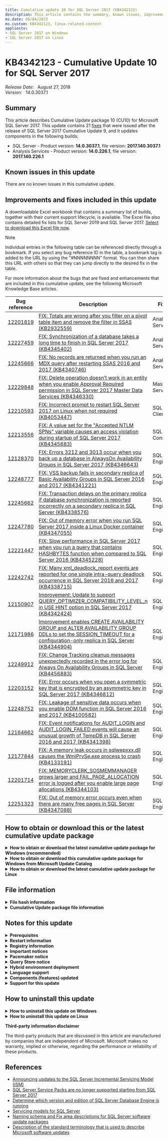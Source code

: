 ```yaml
---
title: Cumulative update 10 for SQL Server 2017 (KB4342123)
description: This article contains the summary, known issues, improvements, fixes and other information for SQL Server 2017 cumulative update 10 (KB4342123).
ms.date: 08/04/2023
ms.custom: KB4342123, linux-related-content
appliesto:
- SQL Server 2017 on Windows
- SQL Server 2017 on Linux
---
```


# KB4342123 - Cumulative Update 10 for SQL Server 2017

_Release Date:_ &nbsp; August 27, 2018  
_Version:_ &nbsp; 14.0.3037.1

## Summary

This article describes Cumulative Update package 10 (CU10) for Microsoft SQL Server 2017. This update contains 21 [fixes](#improvements-and-fixes-included-in-this-update) that were issued after the release of SQL Server 2017 Cumulative Update 9, and it updates components in the following builds:

- SQL Server - Product version: **14.0.3037.1**, file version: **2017.140.3037.1**
- Analysis Services - Product version: **14.0.226.1**, file version: **2017.140.226.1**

## Known issues in this update

There are no known issues in this cumulative update.

## Improvements and fixes included in this update

A downloadable Excel workbook that contains a summary list of builds, together with their current support lifecycle, is available. The Excel file also contains detailed fix lists for SQL Server 2019 and SQL Server 2017. [Select to download this Excel file now](https://aka.ms/sqlserverbuilds).

> [!NOTE]
> Individual entries in the following table can be referenced directly through a bookmark. If you select any bug reference ID in the table, a bookmark tag is added to the URL by using the "#NNNNNNNN" format. You can then share this URL with others so that they can jump directly to the desired fix in the table.

For more information about the bugs that are fixed and enhancements that are included in this cumulative update, see the following Microsoft Knowledge Base articles.

| Bug reference | Description | Fix area | Component | Platform |
|---|---|---|---|---|
| <a id="12201819">[12201819](#12201819)</a> | [FIX: Totals are wrong after you filter on a pivot table item and remove the filter in SSAS (KB2932559)](https://support.microsoft.com/help/2932559) | Analysis Services | Analysis Services | Windows |
| <a id="12227459">[12227459](#12227459)</a> | [FIX: Synchronization of a database takes a long time to finish in SQL Server 2017 (KB4345402)](https://support.microsoft.com/help/4345402) | Analysis Services | Analysis Services | Windows |
| <a id="12245666">[12245666](#12245666)</a> | [FIX: No records are returned when you run an MDX query after restarting SSAS 2016 and 2017 (KB4340746)](https://support.microsoft.com/help/4340746) | Analysis Services | Analysis Services | Windows |
| <a id="12229848">[12229848](#12229848)</a> | [FIX: Delete operation doesn’t work in an entity when you enable Approval Required permission in SQL Server 2017 Master Data Services (KB4346330)](https://support.microsoft.com/help/4346330) | Master Data Services | Client | Windows |
| <a id="12210593">[12210593](#12210593)</a> | [FIX: Incorrect prompt to restart SQL Server 2017 on Linux when not required (KB4053447)](https://support.microsoft.com/help/4053447) | SQL Server Client Tools | Command Line Tools | Linux |
| <a id="12213556">[12213556](#12213556)</a> | [FIX: A value set for the "Accepted NTLM SPNs" variable causes an access violation during startup of SQL Server 2017 (KB4345683)](https://support.microsoft.com/help/4345683) | SQL Server Connectivity | Protocols | Windows |
| <a id="12128370">[12128370](#12128370)</a> | [FIX: Errors 3212 and 3013 occur when you back up a database in AlwaysOn Availability Groups in SQL Server 2017 (KB4346643)](https://support.microsoft.com/help/4346643) | SQL Server Engine | Backup Restore | Windows |
| <a id="12248777">[12248777](#12248777)</a> | [FIX: VSS backup fails in secondary replica of Basic Availability Groups in SQL Server 2016 and 2017 (KB4341221)](https://support.microsoft.com/help/4341221) | SQL Server Engine | Backup Restore | Windows |
| <a id="12245662">[12245662](#12245662)</a> | [FIX: Transaction delays on the primary replica if database synchronization is reported incorrectly on a secondary replica in SQL Server (KB4338576)](https://support.microsoft.com/help/4338576) | SQL Server Engine | High Availability and Disaster Recovery | Windows |
| <a id="12247780">[12247780](#12247780)</a> | [FIX: Out of memory error when you run SQL Server 2017 inside a Linux Docker container (KB4347055)](https://support.microsoft.com/help/4347055) | SQL Server Engine | Linux | Linux |
| <a id="12221447">[12221447](#12221447)</a> | [FIX: Slow performance in SQL Server 2017 when you run a query that contains HASHBYTES function when compared to SQL Server 2016 (KB4345228)](https://support.microsoft.com/help/4345228) | SQL Server Engine | Programmability | Windows |
| <a id="12242742">[12242742](#12242742)</a> | [FIX: Many xml_deadlock_report events are reported for one single intra-query deadlock occurrence in SQL Server 2016 and 2017 (KB4338715)](https://support.microsoft.com/help/4338715) | SQL Server Engine | Query Execution | All |
| <a id="12150907">[12150907](#12150907)</a> | [Improvement: Update to support QUERY_OPTIMIZER_COMPATIBILITY_LEVEL_n in USE HINT option in SQL Server 2017 (KB4342424)](https://support.microsoft.com/help/4342424) | SQL Server Engine | Query Optimizer | All |
| <a id="12171986">[12171986](#12171986)</a> | [Improvement enables CREATE AVAILABILITY GROUP and ALTER AVAILABILITY GROUP DDLs to set the SESSION_TIMEOUT for a configuration-only replica in SQL Server (KB4344904)](https://support.microsoft.com/help/4344904) | SQL Server Engine | Replication | All |
| <a id="12249912">[12249912](#12249912)</a> | [FIX: Change Tracking cleanup messages unexpectedly recorded in the error log for Always On Availability Groups in SQL Server (KB4456883)](https://support.microsoft.com/help/4456883) | SQL Server Engine | Replication | Windows |
| <a id="12203152">[12203152](#12203152)</a> | [FIX: Error occurs when you open a symmetric key that is encrypted by an asymmetric key in SQL Server 2017 (KB4346812)](https://support.microsoft.com/help/4346812) | SQL Server Engine | Security Infrastructure | Windows |
| <a id="12248752">[12248752](#12248752)</a> | [FIX: Leakage of sensitive data occurs when you enable DDM function in SQL Server 2016 and 2017 (KB4100582)](https://support.microsoft.com/help/4100582) | SQL Server Engine | Security Infrastructure | All |
| <a id="12164662">[12164662](#12164662)</a> | [FIX: Event notifications for AUDIT_LOGIN and AUDIT_LOGIN_FAILED events will cause an unusual growth of TempDB in SQL Server 2016 and 2017 (KB4341398)](https://support.microsoft.com/help/4341398) | SQL Server Engine | Service Broker | Windows |
| <a id="12177844">[12177844](#12177844)</a> | [FIX: A memory leak occurs in sqlwepxxx.dll causes the WmiPrvSe.exe process to crash (KB4133191)](https://support.microsoft.com/help/4133191) | SQL Server Engine | Service Broker | Windows |
| <a id="12201714">[12201714](#12201714)</a> | [FIX: MEMORYCLERK_SOSMEMMANAGER grows larger and FAIL_PAGE_ALLOCATION error is logged after you enable large page allocations (KB4344103)](https://support.microsoft.com/help/4344103) | SQL Server Engine | SQL OS | Windows |
| <a id="12251323">[12251323](#12251323)</a> | [FIX: Out of memory error occurs even when there are many free pages in SQL Server (KB4347088)](https://support.microsoft.com/help/4347088) | SQL Server Engine | SQL OS | Windows |

## How to obtain or download this or the latest cumulative update package

<details>
<summary><b>How to obtain or download the latest cumulative update package for Windows (recommended)</b></summary>

The following update is available from the Microsoft Download Center:

:::image type="icon" source="../media/download-icon.png" border="false"::: [Download the latest cumulative update package for SQL Server 2017 now](https://www.microsoft.com/download/details.aspx?id=56128)

If the download page doesn't appear, contact [Microsoft Customer Service and Support](https://support.microsoft.com/contactus/?ws=support) to obtain the cumulative update package.

</details>

<details>
<summary><b>How to obtain or download this cumulative update package for Windows from Microsoft Update Catalog</b></summary>

> [!NOTE]
> After future cumulative updates are released for SQL Server 2017, this and all previous CUs can be downloaded from the [Microsoft Update Catalog](https://www.catalog.update.microsoft.com/Search.aspx?q=sql%20server%202017). However, we recommend that you always install the latest cumulative update that is available.

The following update is available from the Microsoft Update Catalog:

:::image type="icon" source="../media/download-icon.png" border="false"::: [Download the cumulative update package for SQL Server 2017 CU10 now](https://catalog.s.download.windowsupdate.com/c/msdownload/update/software/updt/2018/08/sqlserver2017-kb4342123-x64_7bfea85723fd0321d2555d4e5b8648115786757e.exe)

</details>

<details>
<summary><b>How to obtain or download the latest cumulative update package for Linux</b></summary>

To update SQL Server 2017 on Linux to the latest CU, you must first have the [Cumulative Update repository configured](/sql/linux/sql-server-linux-setup#repositories). Then, update your SQL Server packages by using the appropriate platform-specific update command.

For installation instructions and direct links to the CU package downloads, see the [SQL Server 2017 Release Notes](/sql/linux/sql-server-linux-release-notes-2017#cuinstall).

</details>

## File information

<details>
<summary><b>File hash information</b></summary>

You can verify the download by computing the hash of the *SQLServer2017-KB4342123-x64.exe* file by using the following command:

`certutil -hashfile SQLServer2017-KB4342123-x64.exe SHA256`

|File name|SHA256 hash|
|---------|---------|
|SQLServer2017-KB4342123-x64.exe| 29FBBA3E7738028A49E3DD9BB0EC9176ADEB939F3E0E40795A63A5C6559D38E4 |

</details>

<details>
<summary><b>Cumulative Update package file information</b></summary>

The English version of this package has the file attributes (or later file attributes) that are listed in the following table. The dates and times for these files are listed in Coordinated Universal Time (UTC). When you view the file information, it's converted to local time. To find the difference between UTC and local time, use the **Time Zone** tab in the **Date and Time** item in Control Panel.

x64-based versions

SQL Server 2017 Analysis Services

|                      File name                     |   File version  | File size |    Date   |  Time | Platform |
|:--------------------------------------------------:|:---------------:|:---------:|:---------:|:-----:|:--------:|
| Asplatformhost.dll                                 | 2017.140.226.1  | 266408    | 27-Jul-18 | 16:58 | x64      |
| Microsoft.analysisservices.minterop.dll            | 14.0.226.1      | 741544    | 27-Jul-18 | 16:54 | x86      |
| Microsoft.analysisservices.server.core.dll         | 14.0.226.1      | 1380512   | 27-Jul-18 | 16:58 | x86      |
| Microsoft.analysisservices.server.tabular.dll      | 14.0.226.1      | 987112    | 27-Jul-18 | 16:58 | x86      |
| Microsoft.analysisservices.server.tabular.json.dll | 14.0.226.1      | 522840    | 27-Jul-18 | 16:58 | x86      |
| Microsoft.applicationinsights.dll                  | 2.7.0.13435     | 329872    | 27-Jul-18 | 16:54 | x86      |
| Microsoft.data.mashup.dll                          | 2.57.5068.261   | 180424    | 13-Jun-18 | 05:36 | x86      |
| Microsoft.data.mashup.oledb.dll                    | 2.57.5068.261   | 37584     | 13-Jun-18 | 05:36 | x86      |
| Microsoft.data.mashup.preview.dll                  | 2.57.5068.261   | 54472     | 13-Jun-18 | 05:36 | x86      |
| Microsoft.data.mashup.providercommon.dll           | 2.57.5068.261   | 107728    | 13-Jun-18 | 05:36 | x86      |
| Microsoft.hostintegration.connectors.dll           | 2.57.5068.261   | 5223112   | 13-Jun-18 | 05:36 | x86      |
| Microsoft.mashup.container.exe                     | 2.57.5068.261   | 26312     | 13-Jun-18 | 05:36 | x64      |
| Microsoft.mashup.container.netfx40.exe             | 2.57.5068.261   | 26824     | 13-Jun-18 | 05:36 | x64      |
| Microsoft.mashup.container.netfx45.exe             | 2.57.5068.261   | 26824     | 13-Jun-18 | 05:36 | x64      |
| Microsoft.mashup.eventsource.dll                   | 2.57.5068.261   | 159440    | 13-Jun-18 | 05:36 | x86      |
| Microsoft.mashup.oauth.dll                         | 2.57.5068.261   | 84176     | 13-Jun-18 | 05:36 | x86      |
| Microsoft.mashup.oledbprovider.dll                 | 2.57.5068.261   | 67280     | 13-Jun-18 | 05:36 | x86      |
| Microsoft.mashup.shims.dll                         | 2.57.5068.261   | 25808     | 13-Jun-18 | 05:36 | x86      |
| Microsoft.mashup.storage.xmlserializers.dll        | 1.0.0.0         | 151240    | 13-Jun-18 | 05:36 | x86      |
| Microsoft.mashupengine.dll                         | 2.57.5068.261   | 13608144  | 13-Jun-18 | 05:36 | x86      |
| Microsoft.powerbi.adomdclient.dll                  | 15.0.1.272      | 1106088   | 13-Jun-18 | 05:36 | x86      |
| Msmdctr.dll                                        | 2017.140.226.1  | 41520     | 27-Jul-18 | 16:58 | x64      |
| Msmdlocal.dll                                      | 2017.140.226.1  | 40386216  | 27-Jul-18 | 16:30 | x86      |
| Msmdlocal.dll                                      | 2017.140.226.1  | 60709544  | 27-Jul-18 | 16:58 | x64      |
| Msmdpump.dll                                       | 2017.140.226.1  | 9336408   | 27-Jul-18 | 16:58 | x64      |
| Msmdredir.dll                                      | 2017.140.226.1  | 7092392   | 27-Jul-18 | 16:30 | x86      |
| Msmdsrv.exe                                        | 2017.140.226.1  | 60609192  | 27-Jul-18 | 16:59 | x64      |
| Msmgdsrv.dll                                       | 2017.140.226.1  | 7310504   | 27-Jul-18 | 16:30 | x86      |
| Msmgdsrv.dll                                       | 2017.140.226.1  | 9006128   | 27-Jul-18 | 16:58 | x64      |
| Msolap.dll                                         | 2017.140.226.1  | 7777448   | 27-Jul-18 | 16:30 | x86      |
| Msolap.dll                                         | 2017.140.226.1  | 10258592  | 27-Jul-18 | 16:59 | x64      |
| Msolui.dll                                         | 2017.140.226.1  | 288816    | 27-Jul-18 | 16:30 | x86      |
| Msolui.dll                                         | 2017.140.226.1  | 312368    | 27-Jul-18 | 16:58 | x64      |
| Powerbiextensions.dll                              | 2.57.5068.261   | 6606536   | 13-Jun-18 | 05:36 | x86      |
| Sql_as_keyfile.dll                                 | 2017.140.3037.1 | 101960    | 27-Jul-18 | 16:58 | x64      |
| Sqlboot.dll                                        | 2017.140.3037.1 | 199120    | 27-Jul-18 | 16:36 | x64      |
| Sqlceip.exe                                        | 14.0.3037.1     | 255632    | 27-Jul-18 | 16:58 | x86      |
| Sqldumper.exe                                      | 2017.140.3037.1 | 142920    | 27-Jul-18 | 16:54 | x64      |
| Sqldumper.exe                                      | 2017.140.3037.1 | 120904    | 27-Jul-18 | 16:56 | x86      |
| Tmapi.dll                                          | 2017.140.226.1  | 5821608   | 27-Jul-18 | 16:58 | x64      |
| Tmcachemgr.dll                                     | 2017.140.226.1  | 4164776   | 27-Jul-18 | 16:58 | x64      |
| Tmpersistence.dll                                  | 2017.140.226.1  | 1132224   | 27-Jul-18 | 16:58 | x64      |
| Tmtransactions.dll                                 | 2017.140.226.1  | 1641128   | 27-Jul-18 | 16:58 | x64      |
| Xe.dll                                             | 2017.140.3037.1 | 674888    | 27-Jul-18 | 16:54 | x64      |
| Xmlrw.dll                                          | 2017.140.3037.1 | 305296    | 27-Jul-18 | 16:36 | x64      |
| Xmlrw.dll                                          | 2017.140.3037.1 | 259144    | 27-Jul-18 | 16:57 | x86      |
| Xmlrwbin.dll                                       | 2017.140.3037.1 | 191072    | 27-Jul-18 | 16:36 | x86      |
| Xmlrwbin.dll                                       | 2017.140.3037.1 | 225864    | 27-Jul-18 | 16:58 | x64      |
| Xmsrv.dll                                          | 2017.140.226.1  | 33350824  | 27-Jul-18 | 16:30 | x86      |
| Xmsrv.dll                                          | 2017.140.226.1  | 25375400  | 27-Jul-18 | 16:59 | x64      |

SQL Server 2017 Database Services Common Core

|                  File name                 |   File version   | File size |    Date   |  Time | Platform |
|:------------------------------------------:|:----------------:|:---------:|:---------:|:-----:|:--------:|
| Batchparser.dll                            | 2017.140.3037.1  | 182304    | 27-Jul-18 | 16:30 | x64      |
| Batchparser.dll                            | 2017.140.3037.1  | 161824    | 27-Jul-18 | 16:36 | x86      |
| Instapi140.dll                             | 2017.140.3037.1  | 72224     | 27-Jul-18 | 16:36 | x64      |
| Instapi140.dll                             | 2017.140.3037.1  | 63952     | 27-Jul-18 | 16:57 | x86      |
| Isacctchange.dll                           | 2017.140.3037.1  | 30792     | 27-Jul-18 | 16:57 | x86      |
| Isacctchange.dll                           | 2017.140.3037.1  | 32288     | 27-Jul-18 | 16:58 | x64      |
| Microsoft.analysisservices.adomdclient.dll | 14.0.226.1       | 1091560   | 27-Jul-18 | 16:30 | x86      |
| Microsoft.analysisservices.adomdclient.dll | 14.0.226.1       | 1088672   | 27-Jul-18 | 16:58 | x86      |
| Microsoft.analysisservices.core.dll        | 14.0.226.1       | 1381544   | 27-Jul-18 | 16:30 | x86      |
| Microsoft.analysisservices.xmla.dll        | 14.0.226.1       | 742960    | 27-Jul-18 | 16:30 | x86      |
| Microsoft.analysisservices.xmla.dll        | 14.0.226.1       | 744424    | 27-Jul-18 | 16:58 | x86      |
| Microsoft.sqlserver.edition.dll            | 14.0.3037.1      | 38472     | 27-Jul-18 | 16:57 | x86      |
| Microsoft.sqlserver.mgdsqldumper.v4x.dll   | 2017.140.3037.1  | 79904     | 27-Jul-18 | 16:36 | x86      |
| Microsoft.sqlserver.mgdsqldumper.v4x.dll   | 2017.140.3037.1  | 83488     | 27-Jul-18 | 16:36 | x64      |
| Msasxpress.dll                             | 2017.140.226.1   | 33328     | 27-Jul-18 | 16:30 | x86      |
| Msasxpress.dll                             | 2017.140.226.1   | 37424     | 27-Jul-18 | 16:58 | x64      |
| Pbsvcacctsync.dll                          | 2017.140.3037.1  | 69664     | 27-Jul-18 | 16:57 | x86      |
| Pbsvcacctsync.dll                          | 2017.140.3037.1  | 84040     | 27-Jul-18 | 16:58 | x64      |
| Sql_common_core_keyfile.dll                | 2017.140.3037.1  | 101960    | 27-Jul-18 | 16:58 | x64      |
| Sqldumper.exe                              | 2017.140.3037.1  | 142920    | 27-Jul-18 | 16:54 | x64      |
| Sqldumper.exe                              | 2017.140.3037.1  | 120904    | 27-Jul-18 | 16:56 | x86      |
| Sqlftacct.dll                              | 2017.140.3037.1  | 56904     | 27-Jul-18 | 16:57 | x86      |
| Sqlftacct.dll                              | 2017.140.3037.1  | 64072     | 27-Jul-18 | 16:58 | x64      |
| Sqlmanager.dll                             | 2017.140.17218.0 | 734952    | 10-May-18 | 01:38 | x64      |
| Sqlmanager.dll                             | 2017.140.17218.0 | 602848    | 10-May-18 | 01:39 | x86      |
| Sqlmgmprovider.dll                         | 2017.140.3037.1  | 372880    | 27-Jul-18 | 16:57 | x86      |
| Sqlmgmprovider.dll                         | 2017.140.3037.1  | 417824    | 27-Jul-18 | 16:58 | x64      |
| Sqlsecacctchg.dll                          | 2017.140.3037.1  | 34960     | 27-Jul-18 | 16:57 | x86      |
| Sqlsecacctchg.dll                          | 2017.140.3037.1  | 38984     | 27-Jul-18 | 16:58 | x64      |
| Sqlsvcsync.dll                             | 2017.140.3037.1  | 273576    | 27-Jul-18 | 16:36 | x86      |
| Sqlsvcsync.dll                             | 2017.140.3037.1  | 357448    | 27-Jul-18 | 16:36 | x64      |
| Sqltdiagn.dll                              | 2017.140.3037.1  | 60560     | 27-Jul-18 | 16:30 | x86      |
| Sqltdiagn.dll                              | 2017.140.3037.1  | 67736     | 27-Jul-18 | 16:31 | x64      |
| Svrenumapi140.dll                          | 2017.140.3037.1  | 1175112   | 27-Jul-18 | 16:36 | x64      |
| Svrenumapi140.dll                          | 2017.140.3037.1  | 896976    | 27-Jul-18 | 16:57 | x86      |

SQL Server 2017 sql_dreplay_client

|            File name           |   File version  | File size |    Date   |  Time | Platform |
|:------------------------------:|:---------------:|:---------:|:---------:|:-----:|:--------:|
| Dreplayclient.exe              | 2017.140.3037.1 | 120976    | 27-Jul-18 | 16:57 | x86      |
| Dreplaycommon.dll              | 2017.140.3037.1 | 701904    | 27-Jul-18 | 16:57 | x86      |
| Dreplayserverps.dll            | 2017.140.3037.1 | 34336     | 27-Jul-18 | 16:36 | x86      |
| Dreplayutil.dll                | 2017.140.3037.1 | 312784    | 27-Jul-18 | 16:57 | x86      |
| Instapi140.dll                 | 2017.140.3037.1 | 72224     | 27-Jul-18 | 16:36 | x64      |
| Sql_dreplay_client_keyfile.dll | 2017.140.3037.1 | 101960    | 27-Jul-18 | 16:58 | x64      |
| Sqlresourceloader.dll          | 2017.140.3037.1 | 30752     | 27-Jul-18 | 16:36 | x86      |

SQL Server 2017 sql_dreplay_controller

|              File name             |   File version  | File size |    Date   |  Time | Platform |
|:----------------------------------:|:---------------:|:---------:|:---------:|:-----:|:--------:|
| Dreplaycommon.dll                  | 2017.140.3037.1 | 701904    | 27-Jul-18 | 16:57 | x86      |
| Dreplaycontroller.exe              | 2017.140.3037.1 | 351776    | 27-Jul-18 | 16:57 | x86      |
| Dreplayprocess.dll                 | 2017.140.3037.1 | 173088    | 27-Jul-18 | 16:57 | x86      |
| Dreplayserverps.dll                | 2017.140.3037.1 | 34336     | 27-Jul-18 | 16:36 | x86      |
| Instapi140.dll                     | 2017.140.3037.1 | 72224     | 27-Jul-18 | 16:36 | x64      |
| Sql_dreplay_controller_keyfile.dll | 2017.140.3037.1 | 101960    | 27-Jul-18 | 16:58 | x64      |
| Sqlresourceloader.dll              | 2017.140.3037.1 | 30752     | 27-Jul-18 | 16:36 | x86      |

SQL Server 2017 Database Services Core Instance

|                   File name                  |   File version  | File size |    Date   |  Time | Platform |
|:--------------------------------------------:|:---------------:|:---------:|:---------:|:-----:|:--------:|
| Batchparser.dll                              | 2017.140.3037.1 | 182304    | 27-Jul-18 | 16:30 | x64      |
| C1.dll                                       | 18.10.40116.18  | 909312    | 09-May-18 | 22:59 | x64      |
| C2.dll                                       | 18.10.40116.18  | 5325312   | 09-May-18 | 22:59 | x64      |
| Cl.exe                                       | 18.10.40116.18  | 176128    | 09-May-18 | 22:59 | x64      |
| Databasemailprotocols.dll                    | 14.0.17178.0    | 48352     | 10-May-18 | 01:46 | x86      |
| Datacollectorcontroller.dll                  | 2017.140.3037.1 | 227872    | 27-Jul-18 | 16:58 | x64      |
| Dcexec.exe                                   | 2017.140.3037.1 | 75808     | 27-Jul-18 | 16:58 | x64      |
| Fssres.dll                                   | 2017.140.3037.1 | 92624     | 27-Jul-18 | 16:58 | x64      |
| Hadrres.dll                                  | 2017.140.3037.1 | 189512    | 27-Jul-18 | 16:58 | x64      |
| Hkcompile.dll                                | 2017.140.3037.1 | 1422992   | 27-Jul-18 | 16:58 | x64      |
| Hkengine.dll                                 | 2017.140.3037.1 | 5859912   | 27-Jul-18 | 16:58 | x64      |
| Hkruntime.dll                                | 2017.140.3037.1 | 162960    | 27-Jul-18 | 17:08 | x64      |
| Link.exe                                     | 12.10.40116.18  | 1001472   | 09-May-18 | 22:59 | x64      |
| Microsoft.analysisservices.applocal.xmla.dll | 14.0.226.1      | 742488    | 27-Jul-18 | 16:58 | x86      |
| Microsoft.applicationinsights.dll            | 2.7.0.13435     | 329872    | 27-Jul-18 | 16:54 | x86      |
| Microsoft.sqlautoadmin.autobackupagent.dll   | 14.0.3037.1     | 237208    | 27-Jul-18 | 17:08 | x86      |
| Microsoft.sqlautoadmin.sqlautoadmin.dll      | 14.0.3037.1     | 80928     | 27-Jul-18 | 16:57 | x86      |
| Microsoft.sqlserver.vdiinterface.dll         | 2017.140.3037.1 | 71312     | 27-Jul-18 | 16:36 | x64      |
| Microsoft.sqlserver.xe.core.dll              | 2017.140.3037.1 | 66632     | 27-Jul-18 | 16:35 | x64      |
| Microsoft.sqlserver.xevent.configuration.dll | 2017.140.3037.1 | 153672    | 27-Jul-18 | 16:54 | x64      |
| Microsoft.sqlserver.xevent.dll               | 2017.140.3037.1 | 160840    | 27-Jul-18 | 16:54 | x64      |
| Microsoft.sqlserver.xevent.linq.dll          | 2017.140.3037.1 | 306640    | 27-Jul-18 | 16:54 | x64      |
| Microsoft.sqlserver.xevent.targets.dll       | 2017.140.3037.1 | 76360     | 27-Jul-18 | 16:54 | x64      |
| Msobj120.dll                                 | 12.10.40116.18  | 113664    | 09-May-18 | 22:59 | x64      |
| Mspdb120.dll                                 | 12.10.40116.18  | 543232    | 09-May-18 | 22:59 | x64      |
| Mspdbcore.dll                                | 12.10.40116.18  | 543232    | 09-May-18 | 22:59 | x64      |
| Msvcp120.dll                                 | 12.10.40116.18  | 645120    | 09-May-18 | 22:59 | x64      |
| Msvcr120.dll                                 | 12.10.40116.18  | 948736    | 09-May-18 | 22:59 | x64      |
| Odsole70.dll                                 | 2017.140.3037.1 | 92816     | 27-Jul-18 | 16:58 | x64      |
| Opends60.dll                                 | 2017.140.3037.1 | 34336     | 27-Jul-18 | 16:36 | x64      |
| Qds.dll                                      | 2017.140.3037.1 | 1169984   | 27-Jul-18 | 19:50 | x64      |
| Rsfxft.dll                                   | 2017.140.3037.1 | 34448     | 27-Jul-18 | 16:36 | x64      |
| Secforwarder.dll                             | 2017.140.3037.1 | 40400     | 27-Jul-18 | 16:55 | x64      |
| Sqagtres.dll                                 | 2017.140.3037.1 | 75808     | 27-Jul-18 | 16:58 | x64      |
| Sql_engine_core_inst_keyfile.dll             | 2017.140.3037.1 | 101960    | 27-Jul-18 | 16:58 | x64      |
| Sqlaamss.dll                                 | 2017.140.3037.1 | 91712     | 27-Jul-18 | 17:08 | x64      |
| Sqlaccess.dll                                | 2017.140.3037.1 | 476192    | 27-Jul-18 | 16:58 | x64      |
| Sqlagent.exe                                 | 2017.140.3037.1 | 583712    | 27-Jul-18 | 16:58 | x64      |
| Sqlagentctr140.dll                           | 2017.140.3037.1 | 62096     | 27-Jul-18 | 16:56 | x64      |
| Sqlagentctr140.dll                           | 2017.140.3037.1 | 52880     | 27-Jul-18 | 16:57 | x86      |
| Sqlagentlog.dll                              | 2017.140.3037.1 | 32920     | 27-Jul-18 | 16:31 | x64      |
| Sqlagentmail.dll                             | 2017.140.3037.1 | 55328     | 27-Jul-18 | 16:36 | x64      |
| Sqlboot.dll                                  | 2017.140.3037.1 | 199120    | 27-Jul-18 | 16:36 | x64      |
| Sqlceip.exe                                  | 14.0.3037.1     | 255632    | 27-Jul-18 | 16:58 | x86      |
| Sqlcmdss.dll                                 | 2017.140.3037.1 | 74312     | 27-Jul-18 | 16:58 | x64      |
| Sqlctr140.dll                                | 2017.140.3037.1 | 113736    | 27-Jul-18 | 16:57 | x86      |
| Sqlctr140.dll                                | 2017.140.3037.1 | 130632    | 27-Jul-18 | 16:58 | x64      |
| Sqldk.dll                                    | 2017.140.3037.1 | 2796176   | 27-Jul-18 | 19:50 | x64      |
| Sqldtsss.dll                                 | 2017.140.3037.1 | 109088    | 27-Jul-18 | 17:15 | x64      |
| `Sqlevn70.rll`                                 | 2017.140.3037.1 | 2037832   | 27-Jul-18 | 16:54 | x64      |
| `Sqlevn70.rll`                                 | 2017.140.3037.1 | 3678280   | 27-Jul-18 | 16:54 | x64      |
| `Sqlevn70.rll`                                 | 2017.140.3037.1 | 3298376   | 27-Jul-18 | 16:54 | x64      |
| `Sqlevn70.rll`                                 | 2017.140.3037.1 | 3403848   | 27-Jul-18 | 16:54 | x64      |
| `Sqlevn70.rll`                                 | 2017.140.3037.1 | 3788360   | 27-Jul-18 | 16:54 | x64      |
| `Sqlevn70.rll`                                 | 2017.140.3037.1 | 3589704   | 27-Jul-18 | 16:54 | x64      |
| `Sqlevn70.rll`                                 | 2017.140.3037.1 | 3638736   | 27-Jul-18 | 16:54 | x64      |
| `Sqlevn70.rll`                                 | 2017.140.3037.1 | 3341264   | 27-Jul-18 | 16:54 | x64      |
| `Sqlevn70.rll`                                 | 2017.140.3037.1 | 3368520   | 27-Jul-18 | 16:54 | x64      |
| `Sqlevn70.rll`                                 | 2017.140.3037.1 | 3786784   | 27-Jul-18 | 16:54 | x64      |
| `Sqlevn70.rll`                                 | 2017.140.3037.1 | 3782096   | 27-Jul-18 | 16:56 | x64      |
| `Sqlevn70.rll`                                 | 2017.140.3037.1 | 1499208   | 27-Jul-18 | 16:56 | x64      |
| `Sqlevn70.rll`                                 | 2017.140.3037.1 | 3823568   | 27-Jul-18 | 16:56 | x64      |
| `Sqlevn70.rll`                                 | 2017.140.3037.1 | 1446472   | 27-Jul-18 | 16:56 | x64      |
| `Sqlevn70.rll`                                 | 2017.140.3037.1 | 2092496   | 27-Jul-18 | 16:56 | x64      |
| `Sqlevn70.rll`                                 | 2017.140.3037.1 | 3482656   | 27-Jul-18 | 16:56 | x64      |
| `Sqlevn70.rll`                                 | 2017.140.3037.1 | 3918920   | 27-Jul-18 | 16:57 | x64      |
| `Sqlevn70.rll`                                 | 2017.140.3037.1 | 3214880   | 27-Jul-18 | 16:57 | x64      |
| `Sqlevn70.rll`                                 | 2017.140.3037.1 | 3597896   | 27-Jul-18 | 16:58 | x64      |
| `Sqlevn70.rll`                                 | 2017.140.3037.1 | 3915848   | 27-Jul-18 | 16:58 | x64      |
| `Sqlevn70.rll`                                 | 2017.140.3037.1 | 4027976   | 27-Jul-18 | 16:58 | x64      |
| `Sqlevn70.rll`                                 | 2017.140.3037.1 | 3292704   | 27-Jul-18 | 16:58 | x64      |
| Sqliosim.com                                 | 2017.140.3037.1 | 314912    | 27-Jul-18 | 16:55 | x64      |
| Sqliosim.exe                                 | 2017.140.3037.1 | 3019920   | 27-Jul-18 | 16:58 | x64      |
| Sqllang.dll                                  | 2017.140.3037.1 | 41240720  | 27-Jul-18 | 19:59 | x64      |
| Sqlmin.dll                                   | 2017.140.3037.1 | 40454288  | 27-Jul-18 | 19:59 | x64      |
| Sqlolapss.dll                                | 2017.140.3037.1 | 109128    | 27-Jul-18 | 16:58 | x64      |
| Sqlos.dll                                    | 2017.140.3037.1 | 26256     | 27-Jul-18 | 16:57 | x64      |
| Sqlpowershellss.dll                          | 2017.140.3037.1 | 69728     | 27-Jul-18 | 16:58 | x64      |
| Sqlrepss.dll                                 | 2017.140.3037.1 | 64664     | 27-Jul-18 | 16:58 | x64      |
| Sqlresld.dll                                 | 2017.140.3037.1 | 30864     | 27-Jul-18 | 16:36 | x64      |
| Sqlresourceloader.dll                        | 2017.140.3037.1 | 33824     | 27-Jul-18 | 16:36 | x64      |
| Sqlscm.dll                                   | 2017.140.3037.1 | 72736     | 27-Jul-18 | 16:36 | x64      |
| Sqlscriptdowngrade.dll                       | 2017.140.3037.1 | 27792     | 27-Jul-18 | 16:36 | x64      |
| Sqlscriptupgrade.dll                         | 2017.140.3037.1 | 5874208   | 27-Jul-18 | 16:36 | x64      |
| Sqlserverspatial140.dll                      | 2017.140.3037.1 | 732816    | 27-Jul-18 | 16:58 | x64      |
| Sqlservr.exe                                 | 2017.140.3037.1 | 487568    | 27-Jul-18 | 19:50 | x64      |
| Sqlsvc.dll                                   | 2017.140.3037.1 | 163400    | 27-Jul-18 | 16:58 | x64      |
| Sqltses.dll                                  | 2017.140.3037.1 | 9562768   | 27-Jul-18 | 19:50 | x64      |
| Sqsrvres.dll                                 | 2017.140.3037.1 | 262688    | 27-Jul-18 | 16:58 | x64      |
| Svl.dll                                      | 2017.140.3037.1 | 153744    | 27-Jul-18 | 17:08 | x64      |
| Xe.dll                                       | 2017.140.3037.1 | 674888    | 27-Jul-18 | 16:54 | x64      |
| Xmlrw.dll                                    | 2017.140.3037.1 | 305296    | 27-Jul-18 | 16:36 | x64      |
| Xmlrwbin.dll                                 | 2017.140.3037.1 | 225864    | 27-Jul-18 | 16:58 | x64      |
| Xpadsi.exe                                   | 2017.140.3037.1 | 91232     | 27-Jul-18 | 16:58 | x64      |
| Xplog70.dll                                  | 2017.140.3037.1 | 77384     | 27-Jul-18 | 17:08 | x64      |
| Xpqueue.dll                                  | 2017.140.3037.1 | 76360     | 27-Jul-18 | 16:36 | x64      |
| Xprepl.dll                                   | 2017.140.3037.1 | 103496    | 27-Jul-18 | 16:36 | x64      |
| Xpsqlbot.dll                                 | 2017.140.3037.1 | 32408     | 27-Jul-18 | 16:36 | x64      |
| Xpstar.dll                                   | 2017.140.3037.1 | 438416    | 27-Jul-18 | 16:58 | x64      |

SQL Server 2017 Database Services Core Shared

|                          File name                          |   File version  | File size |    Date   |  Time | Platform |
|:-----------------------------------------------------------:|:---------------:|:---------:|:---------:|:-----:|:--------:|
| Batchparser.dll                                             | 2017.140.3037.1 | 182304    | 27-Jul-18 | 16:30 | x64      |
| Batchparser.dll                                             | 2017.140.3037.1 | 161824    | 27-Jul-18 | 16:36 | x86      |
| Bcp.exe                                                     | 2017.140.3037.1 | 121376    | 27-Jul-18 | 16:58 | x64      |
| Commanddest.dll                                             | 2017.140.3037.1 | 245904    | 27-Jul-18 | 16:58 | x64      |
| Datacollectorenumerators.dll                                | 2017.140.3037.1 | 117832    | 27-Jul-18 | 16:58 | x64      |
| Datacollectortasks.dll                                      | 2017.140.3037.1 | 187544    | 27-Jul-18 | 16:58 | x64      |
| Distrib.exe                                                 | 2017.140.3037.1 | 204872    | 27-Jul-18 | 16:58 | x64      |
| Dteparse.dll                                                | 2017.140.3037.1 | 113184    | 27-Jul-18 | 16:58 | x64      |
| Dteparsemgd.dll                                             | 2017.140.3037.1 | 90696     | 27-Jul-18 | 16:58 | x64      |
| Dtepkg.dll                                                  | 2017.140.3037.1 | 139296    | 27-Jul-18 | 16:58 | x64      |
| Dtexec.exe                                                  | 2017.140.3037.1 | 73872     | 27-Jul-18 | 16:58 | x64      |
| Dts.dll                                                     | 2017.140.3037.1 | 3000352   | 27-Jul-18 | 16:58 | x64      |
| Dtscomexpreval.dll                                          | 2017.140.3037.1 | 475280    | 27-Jul-18 | 16:58 | x64      |
| Dtsconn.dll                                                 | 2017.140.3037.1 | 497296    | 27-Jul-18 | 16:58 | x64      |
| Dtshost.exe                                                 | 2017.140.3037.1 | 106056    | 27-Jul-18 | 16:58 | x64      |
| Dtslog.dll                                                  | 2017.140.3037.1 | 123344    | 27-Jul-18 | 16:58 | x64      |
| Dtsmsg140.dll                                               | 2017.140.3037.1 | 546888    | 27-Jul-18 | 16:36 | x64      |
| Dtspipeline.dll                                             | 2017.140.3037.1 | 1266320   | 27-Jul-18 | 17:08 | x64      |
| Dtspipelineperf140.dll                                      | 2017.140.3037.1 | 49736     | 27-Jul-18 | 16:58 | x64      |
| Dtuparse.dll                                                | 2017.140.3037.1 | 89240     | 27-Jul-18 | 16:58 | x64      |
| Dtutil.exe                                                  | 2017.140.3037.1 | 149968    | 27-Jul-18 | 16:58 | x64      |
| Exceldest.dll                                               | 2017.140.3037.1 | 260752    | 27-Jul-18 | 16:58 | x64      |
| Excelsrc.dll                                                | 2017.140.3037.1 | 282768    | 27-Jul-18 | 16:58 | x64      |
| Execpackagetask.dll                                         | 2017.140.3037.1 | 169544    | 27-Jul-18 | 16:58 | x64      |
| Flatfiledest.dll                                            | 2017.140.3037.1 | 388168    | 27-Jul-18 | 16:58 | x64      |
| Flatfilesrc.dll                                             | 2017.140.3037.1 | 400456    | 27-Jul-18 | 16:58 | x64      |
| Foreachfileenumerator.dll                                   | 2017.140.3037.1 | 96408     | 27-Jul-18 | 16:58 | x64      |
| Hkengperfctrs.dll                                           | 2017.140.3037.1 | 59536     | 27-Jul-18 | 16:58 | x64      |
| Logread.exe                                                 | 2017.140.3037.1 | 635032    | 27-Jul-18 | 16:58 | x64      |
| Mergetxt.dll                                                | 2017.140.3037.1 | 65056     | 27-Jul-18 | 16:36 | x64      |
| Microsoft.analysisservices.applocal.core.dll                | 14.0.226.1      | 1381536   | 27-Jul-18 | 16:58 | x86      |
| Microsoft.data.datafeedclient.dll                           | 13.1.1.0        | 171208    | 02-May-18 | 00:56 | x86      |
| Microsoft.sqlserver.integrationservice.hadoopcomponents.dll | 14.0.3037.1     | 91168     | 27-Jul-18 | 16:58 | x86      |
| Microsoft.sqlserver.manageddts.dll                          | 14.0.3037.1     | 615496    | 27-Jul-18 | 16:58 | x86      |
| Microsoft.sqlserver.replication.dll                         | 2017.140.3037.1 | 1665056   | 27-Jul-18 | 16:58 | x64      |
| Microsoft.sqlserver.xevent.configuration.dll                | 2017.140.3037.1 | 153672    | 27-Jul-18 | 16:54 | x64      |
| Microsoft.sqlserver.xevent.dll                              | 2017.140.3037.1 | 160840    | 27-Jul-18 | 16:54 | x64      |
| Msdtssrvrutil.dll                                           | 2017.140.3037.1 | 103568    | 27-Jul-18 | 16:58 | x64      |
| Msgprox.dll                                                 | 2017.140.3037.1 | 271904    | 27-Jul-18 | 16:58 | x64      |
| Msxmlsql.dll                                                | 2017.140.3037.1 | 1448080   | 27-Jul-18 | 16:58 | x64      |
| Oledbdest.dll                                               | 2017.140.3037.1 | 262728    | 27-Jul-18 | 16:58 | x64      |
| Oledbsrc.dll                                                | 2017.140.3037.1 | 290376    | 27-Jul-18 | 16:58 | x64      |
| Osql.exe                                                    | 2017.140.3037.1 | 76832     | 27-Jul-18 | 16:36 | x64      |
| Qrdrsvc.exe                                                 | 2017.140.3037.1 | 473752    | 27-Jul-18 | 16:58 | x64      |
| Rawdest.dll                                                 | 2017.140.3037.1 | 207944    | 27-Jul-18 | 16:58 | x64      |
| Rawsource.dll                                               | 2017.140.3037.1 | 195656    | 27-Jul-18 | 16:58 | x64      |
| Rdistcom.dll                                                | 2017.140.3037.1 | 860112    | 27-Jul-18 | 16:58 | x64      |
| Recordsetdest.dll                                           | 2017.140.3037.1 | 187344    | 27-Jul-18 | 16:58 | x64      |
| Replagnt.dll                                                | 2017.140.3037.1 | 32288     | 27-Jul-18 | 16:58 | x64      |
| Repldp.dll                                                  | 2017.140.3037.1 | 292448    | 27-Jul-18 | 16:58 | x64      |
| Replerrx.dll                                                | 2017.140.3037.1 | 155720    | 27-Jul-18 | 16:58 | x64      |
| Replisapi.dll                                               | 2017.140.3037.1 | 363616    | 27-Jul-18 | 16:58 | x64      |
| Replmerg.exe                                                | 2017.140.3037.1 | 526432    | 27-Jul-18 | 16:58 | x64      |
| Replprov.dll                                                | 2017.140.3037.1 | 804816    | 27-Jul-18 | 16:58 | x64      |
| Replrec.dll                                                 | 2017.140.3037.1 | 976928    | 27-Jul-18 | 16:58 | x64      |
| Replsub.dll                                                 | 2017.140.3037.1 | 447008    | 27-Jul-18 | 16:58 | x64      |
| Replsync.dll                                                | 2017.140.3037.1 | 155720    | 27-Jul-18 | 16:58 | x64      |
| Spresolv.dll                                                | 2017.140.3037.1 | 253472    | 27-Jul-18 | 16:58 | x64      |
| Sql_engine_core_shared_keyfile.dll                          | 2017.140.3037.1 | 101960    | 27-Jul-18 | 16:58 | x64      |
| Sqlcmd.exe                                                  | 2017.140.3037.1 | 250440    | 27-Jul-18 | 16:58 | x64      |
| Sqldiag.exe                                                 | 2017.140.3037.1 | 1260496   | 27-Jul-18 | 16:58 | x64      |
| Sqldistx.dll                                                | 2017.140.3037.1 | 226888    | 27-Jul-18 | 16:36 | x64      |
| Sqllogship.exe                                              | 14.0.3037.1     | 105624    | 27-Jul-18 | 16:36 | x64      |
| Sqlmergx.dll                                                | 2017.140.3037.1 | 362056    | 27-Jul-18 | 16:58 | x64      |
| Sqlresld.dll                                                | 2017.140.3037.1 | 28824     | 27-Jul-18 | 16:36 | x86      |
| Sqlresld.dll                                                | 2017.140.3037.1 | 30864     | 27-Jul-18 | 16:36 | x64      |
| Sqlresourceloader.dll                                       | 2017.140.3037.1 | 30752     | 27-Jul-18 | 16:36 | x86      |
| Sqlresourceloader.dll                                       | 2017.140.3037.1 | 33824     | 27-Jul-18 | 16:36 | x64      |
| Sqlscm.dll                                                  | 2017.140.3037.1 | 72736     | 27-Jul-18 | 16:36 | x64      |
| Sqlscm.dll                                                  | 2017.140.3037.1 | 62496     | 27-Jul-18 | 16:57 | x86      |
| Sqlsvc.dll                                                  | 2017.140.3037.1 | 136264    | 27-Jul-18 | 16:57 | x86      |
| Sqlsvc.dll                                                  | 2017.140.3037.1 | 163400    | 27-Jul-18 | 16:58 | x64      |
| Sqltaskconnections.dll                                      | 2017.140.3037.1 | 184392    | 27-Jul-18 | 16:58 | x64      |
| Sqlwep140.dll                                               | 2017.140.3037.1 | 107040    | 27-Jul-18 | 16:36 | x64      |
| Ssdebugps.dll                                               | 2017.140.3037.1 | 36304     | 27-Jul-18 | 16:58 | x64      |
| Ssisoledb.dll                                               | 2017.140.3037.1 | 217672    | 27-Jul-18 | 16:58 | x64      |
| Ssradd.dll                                                  | 2017.140.3037.1 | 76872     | 27-Jul-18 | 16:58 | x64      |
| Ssravg.dll                                                  | 2017.140.3037.1 | 77384     | 27-Jul-18 | 16:58 | x64      |
| Ssrdown.dll                                                 | 2017.140.3037.1 | 62024     | 27-Jul-18 | 16:58 | x64      |
| Ssrmax.dll                                                  | 2017.140.3037.1 | 74824     | 27-Jul-18 | 16:58 | x64      |
| Ssrmin.dll                                                  | 2017.140.3037.1 | 75336     | 27-Jul-18 | 16:58 | x64      |
| Ssrpub.dll                                                  | 2017.140.3037.1 | 63048     | 27-Jul-18 | 16:58 | x64      |
| Ssrup.dll                                                   | 2017.140.3037.1 | 62024     | 27-Jul-18 | 16:58 | x64      |
| Txagg.dll                                                   | 2017.140.3037.1 | 365008    | 27-Jul-18 | 16:58 | x64      |
| Txbdd.dll                                                   | 2017.140.3037.1 | 170128    | 27-Jul-18 | 16:58 | x64      |
| Txdatacollector.dll                                         | 2017.140.3037.1 | 362056    | 27-Jul-18 | 16:58 | x64      |
| Txdataconvert.dll                                           | 2017.140.3037.1 | 295888    | 27-Jul-18 | 16:58 | x64      |
| Txderived.dll                                               | 2017.140.3037.1 | 607184    | 27-Jul-18 | 16:58 | x64      |
| Txlookup.dll                                                | 2017.140.3037.1 | 528016    | 27-Jul-18 | 16:58 | x64      |
| Txmerge.dll                                                 | 2017.140.3037.1 | 232912    | 27-Jul-18 | 16:58 | x64      |
| Txmergejoin.dll                                             | 2017.140.3037.1 | 277064    | 27-Jul-18 | 16:58 | x64      |
| Txmulticast.dll                                             | 2017.140.3037.1 | 127632    | 27-Jul-18 | 16:58 | x64      |
| Txrowcount.dll                                              | 2017.140.3037.1 | 127048    | 27-Jul-18 | 16:58 | x64      |
| Txsort.dll                                                  | 2017.140.3037.1 | 256656    | 27-Jul-18 | 16:58 | x64      |
| Txsplit.dll                                                 | 2017.140.3037.1 | 598112    | 27-Jul-18 | 16:58 | x64      |
| Txunionall.dll                                              | 2017.140.3037.1 | 183328    | 27-Jul-18 | 16:58 | x64      |
| Xe.dll                                                      | 2017.140.3037.1 | 674888    | 27-Jul-18 | 16:54 | x64      |
| Xmlrw.dll                                                   | 2017.140.3037.1 | 305296    | 27-Jul-18 | 16:36 | x64      |
| Xmlsub.dll                                                  | 2017.140.3037.1 | 262728    | 27-Jul-18 | 16:58 | x64      |

SQL Server 2017 sql_extensibility

|           File name           |   File version  | File size |    Date   |  Time | Platform |
|:-----------------------------:|:---------------:|:---------:|:---------:|:-----:|:--------:|
| Launchpad.exe                 | 2017.140.3037.1 | 1125008   | 27-Jul-18 | 17:23 | x64      |
| Sql_extensibility_keyfile.dll | 2017.140.3037.1 | 101960    | 27-Jul-18 | 16:58 | x64      |
| Sqlsatellite.dll              | 2017.140.3037.1 | 925136    | 27-Jul-18 | 17:15 | x64      |

SQL Server 2017 Full-Text Engine

|         File name        |   File version  | File size |    Date   |  Time | Platform |
|:------------------------:|:---------------:|:---------:|:---------:|:-----:|:--------:|
| Fd.dll                   | 2017.140.3037.1 | 668744    | 27-Jul-18 | 16:58 | x64      |
| Fdhost.exe               | 2017.140.3037.1 | 116296    | 27-Jul-18 | 17:08 | x64      |
| Fdlauncher.exe           | 2017.140.3037.1 | 62616     | 27-Jul-18 | 16:36 | x64      |
| Sql_fulltext_keyfile.dll | 2017.140.3037.1 | 101960    | 27-Jul-18 | 16:58 | x64      |
| Sqlft140ph.dll           | 2017.140.3037.1 | 71120     | 27-Jul-18 | 16:36 | x64      |

SQL Server 2017 sql_inst_mr

|        File name        |   File version  | File size |    Date   |  Time | Platform |
|:-----------------------:|:---------------:|:---------:|:---------:|:-----:|:--------:|
| Imrdll.dll              | 14.0.3037.1     | 25120     | 27-Jul-18 | 16:36 | x86      |
| Sql_inst_mr_keyfile.dll | 2017.140.3037.1 | 101960    | 27-Jul-18 | 16:58 | x64      |

SQL Server 2017 Integration Services

|                           File name                           |   File version  | File size |    Date   |  Time | Platform |
|:-------------------------------------------------------------:|:---------------:|:---------:|:---------:|:-----:|:--------:|
| Attunity.sqlserver.cdccontroltask.dll                         | 5.0.0.70        | 75248     | 02-May-18 | 00:56 | x86      |
| Attunity.sqlserver.cdcsplit.dll                               | 5.0.0.70        | 36336     | 02-May-18 | 00:56 | x86      |
| Attunity.sqlserver.cdcsrc.dll                                 | 5.0.0.70        | 76272     | 02-May-18 | 00:56 | x86      |
| Commanddest.dll                                               | 2017.140.3037.1 | 202272    | 27-Jul-18 | 16:57 | x86      |
| Commanddest.dll                                               | 2017.140.3037.1 | 245904    | 27-Jul-18 | 16:58 | x64      |
| Dteparse.dll                                                  | 2017.140.3037.1 | 101920    | 27-Jul-18 | 16:57 | x86      |
| Dteparse.dll                                                  | 2017.140.3037.1 | 113184    | 27-Jul-18 | 16:58 | x64      |
| Dteparsemgd.dll                                               | 2017.140.3037.1 | 85088     | 27-Jul-18 | 16:57 | x86      |
| Dteparsemgd.dll                                               | 2017.140.3037.1 | 90696     | 27-Jul-18 | 16:58 | x64      |
| Dtepkg.dll                                                    | 2017.140.3037.1 | 118304    | 27-Jul-18 | 16:57 | x86      |
| Dtepkg.dll                                                    | 2017.140.3037.1 | 139296    | 27-Jul-18 | 16:58 | x64      |
| Dtexec.exe                                                    | 2017.140.3037.1 | 67728     | 27-Jul-18 | 16:57 | x86      |
| Dtexec.exe                                                    | 2017.140.3037.1 | 73872     | 27-Jul-18 | 16:58 | x64      |
| Dts.dll                                                       | 2017.140.3037.1 | 2550880   | 27-Jul-18 | 16:57 | x86      |
| Dts.dll                                                       | 2017.140.3037.1 | 3000352   | 27-Jul-18 | 16:58 | x64      |
| Dtscomexpreval.dll                                            | 2017.140.3037.1 | 419400    | 27-Jul-18 | 16:57 | x86      |
| Dtscomexpreval.dll                                            | 2017.140.3037.1 | 475280    | 27-Jul-18 | 16:58 | x64      |
| Dtsconn.dll                                                   | 2017.140.3037.1 | 399504    | 27-Jul-18 | 16:57 | x86      |
| Dtsconn.dll                                                   | 2017.140.3037.1 | 497296    | 27-Jul-18 | 16:58 | x64      |
| Dtsdebughost.exe                                              | 2017.140.3037.1 | 96800     | 27-Jul-18 | 16:57 | x86      |
| Dtsdebughost.exe                                              | 2017.140.3037.1 | 114128    | 27-Jul-18 | 16:58 | x64      |
| Dtshost.exe                                                   | 2017.140.3037.1 | 91208     | 27-Jul-18 | 16:57 | x86      |
| Dtshost.exe                                                   | 2017.140.3037.1 | 106056    | 27-Jul-18 | 16:58 | x64      |
| Dtslog.dll                                                    | 2017.140.3037.1 | 104520    | 27-Jul-18 | 16:57 | x86      |
| Dtslog.dll                                                    | 2017.140.3037.1 | 123344    | 27-Jul-18 | 16:58 | x64      |
| Dtsmsg140.dll                                                 | 2017.140.3037.1 | 546888    | 27-Jul-18 | 16:36 | x64      |
| Dtsmsg140.dll                                                 | 2017.140.3037.1 | 542752    | 27-Jul-18 | 16:57 | x86      |
| Dtspipeline.dll                                               | 2017.140.3037.1 | 1060936   | 27-Jul-18 | 17:07 | x86      |
| Dtspipeline.dll                                               | 2017.140.3037.1 | 1266320   | 27-Jul-18 | 17:08 | x64      |
| Dtspipelineperf140.dll                                        | 2017.140.3037.1 | 44104     | 27-Jul-18 | 16:57 | x86      |
| Dtspipelineperf140.dll                                        | 2017.140.3037.1 | 49736     | 27-Jul-18 | 16:58 | x64      |
| Dtuparse.dll                                                  | 2017.140.3037.1 | 81480     | 27-Jul-18 | 16:57 | x86      |
| Dtuparse.dll                                                  | 2017.140.3037.1 | 89240     | 27-Jul-18 | 16:58 | x64      |
| Dtutil.exe                                                    | 2017.140.3037.1 | 126096    | 27-Jul-18 | 16:57 | x86      |
| Dtutil.exe                                                    | 2017.140.3037.1 | 149968    | 27-Jul-18 | 16:58 | x64      |
| Exceldest.dll                                                 | 2017.140.3037.1 | 216096    | 27-Jul-18 | 16:57 | x86      |
| Exceldest.dll                                                 | 2017.140.3037.1 | 260752    | 27-Jul-18 | 16:58 | x64      |
| Excelsrc.dll                                                  | 2017.140.3037.1 | 231968    | 27-Jul-18 | 16:57 | x86      |
| Excelsrc.dll                                                  | 2017.140.3037.1 | 282768    | 27-Jul-18 | 16:58 | x64      |
| Execpackagetask.dll                                           | 2017.140.3037.1 | 136736    | 27-Jul-18 | 16:57 | x86      |
| Execpackagetask.dll                                           | 2017.140.3037.1 | 169544    | 27-Jul-18 | 16:58 | x64      |
| Flatfiledest.dll                                              | 2017.140.3037.1 | 334368    | 27-Jul-18 | 16:57 | x86      |
| Flatfiledest.dll                                              | 2017.140.3037.1 | 388168    | 27-Jul-18 | 16:58 | x64      |
| Flatfilesrc.dll                                               | 2017.140.3037.1 | 345672    | 27-Jul-18 | 16:57 | x86      |
| Flatfilesrc.dll                                               | 2017.140.3037.1 | 400456    | 27-Jul-18 | 16:58 | x64      |
| Foreachfileenumerator.dll                                     | 2017.140.3037.1 | 81992     | 27-Jul-18 | 16:57 | x86      |
| Foreachfileenumerator.dll                                     | 2017.140.3037.1 | 96408     | 27-Jul-18 | 16:58 | x64      |
| Isdeploymentwizard.exe                                        | 14.0.3037.1     | 467088    | 27-Jul-18 | 17:23 | x86      |
| Isdeploymentwizard.exe                                        | 14.0.3037.1     | 466576    | 27-Jul-18 | 17:23 | x64      |
| Isserverexec.exe                                              | 14.0.3037.1     | 150624    | 27-Jul-18 | 16:57 | x86      |
| Isserverexec.exe                                              | 14.0.3037.1     | 148624    | 27-Jul-18 | 16:58 | x64      |
| Microsoft.analysisservices.applocal.core.dll                  | 14.0.226.1      | 1382960   | 27-Jul-18 | 16:30 | x86      |
| Microsoft.analysisservices.applocal.core.dll                  | 14.0.226.1      | 1381536   | 27-Jul-18 | 16:58 | x86      |
| Microsoft.applicationinsights.dll                             | 2.7.0.13435     | 329872    | 27-Jul-18 | 16:54 | x86      |
| Microsoft.data.datafeedclient.dll                             | 13.1.1.0        | 171208    | 02-May-18 | 00:56 | x86      |
| Microsoft.sqlserver.astasks.dll                               | 14.0.3037.1     | 72776     | 27-Jul-18 | 16:58 | x86      |
| Microsoft.sqlserver.bulkinserttaskconnections.dll             | 2017.140.3037.1 | 108616    | 27-Jul-18 | 16:57 | x86      |
| Microsoft.sqlserver.bulkinserttaskconnections.dll             | 2017.140.3037.1 | 113736    | 27-Jul-18 | 16:58 | x64      |
| Microsoft.sqlserver.integrationservice.hadoopcomponents.dll   | 14.0.3037.1     | 91168     | 27-Jul-18 | 16:57 | x86      |
| Microsoft.sqlserver.integrationservice.hadoopcomponents.dll   | 14.0.3037.1     | 91168     | 27-Jul-18 | 16:58 | x86      |
| Microsoft.sqlserver.integrationservices.isserverdbupgrade.dll | 14.0.3037.1     | 496200    | 27-Jul-18 | 16:36 | x86      |
| Microsoft.sqlserver.integrationservices.isserverdbupgrade.dll | 14.0.3037.1     | 496160    | 27-Jul-18 | 16:36 | x86      |
| Microsoft.sqlserver.integrationservices.server.dll            | 14.0.3037.1     | 83600     | 27-Jul-18 | 16:57 | x86      |
| Microsoft.sqlserver.integrationservices.server.dll            | 14.0.3037.1     | 85064     | 27-Jul-18 | 16:58 | x86      |
| Microsoft.sqlserver.integrationservices.wizard.common.dll     | 14.0.3037.1     | 415888    | 27-Jul-18 | 17:14 | x86      |
| Microsoft.sqlserver.integrationservices.wizard.common.dll     | 14.0.3037.1     | 415888    | 27-Jul-18 | 17:15 | x86      |
| Microsoft.sqlserver.manageddts.dll                            | 14.0.3037.1     | 614032    | 27-Jul-18 | 16:57 | x86      |
| Microsoft.sqlserver.manageddts.dll                            | 14.0.3037.1     | 615496    | 27-Jul-18 | 16:58 | x86      |
| Microsoft.sqlserver.management.integrationservices.dll        | 14.0.3037.1     | 253984    | 27-Jul-18 | 16:57 | x86      |
| Microsoft.sqlserver.management.integrationservices.dll        | 14.0.3037.1     | 254016    | 27-Jul-18 | 16:58 | x86      |
| Microsoft.sqlserver.xevent.configuration.dll                  | 2017.140.3037.1 | 153672    | 27-Jul-18 | 16:54 | x64      |
| Microsoft.sqlserver.xevent.configuration.dll                  | 2017.140.3037.1 | 143432    | 27-Jul-18 | 16:54 | x86      |
| Microsoft.sqlserver.xevent.dll                                | 2017.140.3037.1 | 160840    | 27-Jul-18 | 16:54 | x64      |
| Microsoft.sqlserver.xevent.dll                                | 2017.140.3037.1 | 147016    | 27-Jul-18 | 16:56 | x86      |
| Msdtssrvr.exe                                                 | 14.0.3037.1     | 219792    | 27-Jul-18 | 16:58 | x64      |
| Msdtssrvrutil.dll                                             | 2017.140.3037.1 | 91680     | 27-Jul-18 | 16:57 | x86      |
| Msdtssrvrutil.dll                                             | 2017.140.3037.1 | 103568    | 27-Jul-18 | 16:58 | x64      |
| Msmdpp.dll                                                    | 2017.140.226.1  | 9194152   | 27-Jul-18 | 16:58 | x64      |
| Oledbdest.dll                                                 | 2017.140.3037.1 | 214672    | 27-Jul-18 | 16:57 | x86      |
| Oledbdest.dll                                                 | 2017.140.3037.1 | 262728    | 27-Jul-18 | 16:58 | x64      |
| Oledbsrc.dll                                                  | 2017.140.3037.1 | 234528    | 27-Jul-18 | 16:57 | x86      |
| Oledbsrc.dll                                                  | 2017.140.3037.1 | 290376    | 27-Jul-18 | 16:58 | x64      |
| Rawdest.dll                                                   | 2017.140.3037.1 | 167968    | 27-Jul-18 | 16:57 | x86      |
| Rawdest.dll                                                   | 2017.140.3037.1 | 207944    | 27-Jul-18 | 16:58 | x64      |
| Rawsource.dll                                                 | 2017.140.3037.1 | 154656    | 27-Jul-18 | 16:57 | x86      |
| Rawsource.dll                                                 | 2017.140.3037.1 | 195656    | 27-Jul-18 | 16:58 | x64      |
| Recordsetdest.dll                                             | 2017.140.3037.1 | 150600    | 27-Jul-18 | 16:57 | x86      |
| Recordsetdest.dll                                             | 2017.140.3037.1 | 187344    | 27-Jul-18 | 16:58 | x64      |
| Sql_is_keyfile.dll                                            | 2017.140.3037.1 | 101960    | 27-Jul-18 | 16:58 | x64      |
| Sqlceip.exe                                                   | 14.0.3037.1     | 255632    | 27-Jul-18 | 16:58 | x86      |
| Sqldest.dll                                                   | 2017.140.3037.1 | 215072    | 27-Jul-18 | 16:57 | x86      |
| Sqldest.dll                                                   | 2017.140.3037.1 | 260752    | 27-Jul-18 | 16:58 | x64      |
| Sqltaskconnections.dll                                        | 2017.140.3037.1 | 156704    | 27-Jul-18 | 16:57 | x86      |
| Sqltaskconnections.dll                                        | 2017.140.3037.1 | 184392    | 27-Jul-18 | 16:58 | x64      |
| Ssisoledb.dll                                                 | 2017.140.3037.1 | 176792    | 27-Jul-18 | 16:57 | x86      |
| Ssisoledb.dll                                                 | 2017.140.3037.1 | 217672    | 27-Jul-18 | 16:58 | x64      |
| Txagg.dll                                                     | 2017.140.3037.1 | 303648    | 27-Jul-18 | 16:57 | x86      |
| Txagg.dll                                                     | 2017.140.3037.1 | 365008    | 27-Jul-18 | 16:58 | x64      |
| Txbdd.dll                                                     | 2017.140.3037.1 | 137760    | 27-Jul-18 | 16:57 | x86      |
| Txbdd.dll                                                     | 2017.140.3037.1 | 170128    | 27-Jul-18 | 16:58 | x64      |
| Txbestmatch.dll                                               | 2017.140.3037.1 | 494664    | 27-Jul-18 | 16:57 | x86      |
| Txbestmatch.dll                                               | 2017.140.3037.1 | 605328    | 27-Jul-18 | 16:58 | x64      |
| Txcache.dll                                                   | 2017.140.3037.1 | 147488    | 27-Jul-18 | 16:57 | x86      |
| Txcache.dll                                                   | 2017.140.3037.1 | 180368    | 27-Jul-18 | 16:58 | x64      |
| Txcharmap.dll                                                 | 2017.140.3037.1 | 250400    | 27-Jul-18 | 16:57 | x86      |
| Txcharmap.dll                                                 | 2017.140.3037.1 | 288328    | 27-Jul-18 | 16:58 | x64      |
| Txcopymap.dll                                                 | 2017.140.3037.1 | 146976    | 27-Jul-18 | 16:57 | x86      |
| Txcopymap.dll                                                 | 2017.140.3037.1 | 180368    | 27-Jul-18 | 16:58 | x64      |
| Txdataconvert.dll                                             | 2017.140.3037.1 | 254496    | 27-Jul-18 | 16:57 | x86      |
| Txdataconvert.dll                                             | 2017.140.3037.1 | 295888    | 27-Jul-18 | 16:58 | x64      |
| Txderived.dll                                                 | 2017.140.3037.1 | 517192    | 27-Jul-18 | 16:57 | x86      |
| Txderived.dll                                                 | 2017.140.3037.1 | 607184    | 27-Jul-18 | 16:58 | x64      |
| Txfileextractor.dll                                           | 2017.140.3037.1 | 162336    | 27-Jul-18 | 16:57 | x86      |
| Txfileextractor.dll                                           | 2017.140.3037.1 | 198800    | 27-Jul-18 | 16:58 | x64      |
| Txfileinserter.dll                                            | 2017.140.3037.1 | 160800    | 27-Jul-18 | 16:57 | x86      |
| Txfileinserter.dll                                            | 2017.140.3037.1 | 196752    | 27-Jul-18 | 16:58 | x64      |
| Txgroupdups.dll                                               | 2017.140.3037.1 | 232520    | 27-Jul-18 | 16:57 | x86      |
| Txgroupdups.dll                                               | 2017.140.3037.1 | 291912    | 27-Jul-18 | 16:58 | x64      |
| Txlineage.dll                                                 | 2017.140.3037.1 | 111688    | 27-Jul-18 | 16:57 | x86      |
| Txlineage.dll                                                 | 2017.140.3037.1 | 138312    | 27-Jul-18 | 16:58 | x64      |
| Txlookup.dll                                                  | 2017.140.3037.1 | 448032    | 27-Jul-18 | 16:57 | x86      |
| Txlookup.dll                                                  | 2017.140.3037.1 | 528016    | 27-Jul-18 | 16:58 | x64      |
| Txmerge.dll                                                   | 2017.140.3037.1 | 178248    | 27-Jul-18 | 16:57 | x86      |
| Txmerge.dll                                                   | 2017.140.3037.1 | 232912    | 27-Jul-18 | 16:58 | x64      |
| Txmergejoin.dll                                               | 2017.140.3037.1 | 223264    | 27-Jul-18 | 16:57 | x86      |
| Txmergejoin.dll                                               | 2017.140.3037.1 | 277064    | 27-Jul-18 | 16:58 | x64      |
| Txmulticast.dll                                               | 2017.140.3037.1 | 104008    | 27-Jul-18 | 16:57 | x86      |
| Txmulticast.dll                                               | 2017.140.3037.1 | 127632    | 27-Jul-18 | 16:58 | x64      |
| Txpivot.dll                                                   | 2017.140.3037.1 | 181832    | 27-Jul-18 | 16:57 | x86      |
| Txpivot.dll                                                   | 2017.140.3037.1 | 224936    | 27-Jul-18 | 16:58 | x64      |
| Txrowcount.dll                                                | 2017.140.3037.1 | 102984    | 27-Jul-18 | 16:57 | x86      |
| Txrowcount.dll                                                | 2017.140.3037.1 | 127048    | 27-Jul-18 | 16:58 | x64      |
| Txsampling.dll                                                | 2017.140.3037.1 | 137248    | 27-Jul-18 | 16:57 | x86      |
| Txsampling.dll                                                | 2017.140.3037.1 | 172688    | 27-Jul-18 | 16:58 | x64      |
| Txscd.dll                                                     | 2017.140.3037.1 | 170128    | 27-Jul-18 | 16:57 | x86      |
| Txscd.dll                                                     | 2017.140.3037.1 | 222304    | 27-Jul-18 | 16:58 | x64      |
| Txsort.dll                                                    | 2017.140.3037.1 | 209440    | 27-Jul-18 | 16:57 | x86      |
| Txsort.dll                                                    | 2017.140.3037.1 | 256656    | 27-Jul-18 | 16:58 | x64      |
| Txsplit.dll                                                   | 2017.140.3037.1 | 510608    | 27-Jul-18 | 16:57 | x86      |
| Txsplit.dll                                                   | 2017.140.3037.1 | 598112    | 27-Jul-18 | 16:58 | x64      |
| Txtermextraction.dll                                          | 2017.140.3037.1 | 8615056   | 27-Jul-18 | 16:57 | x86      |
| Txtermextraction.dll                                          | 2017.140.3037.1 | 8676496   | 27-Jul-18 | 16:58 | x64      |
| Txtermlookup.dll                                              | 2017.140.3037.1 | 4108360   | 27-Jul-18 | 16:57 | x86      |
| Txtermlookup.dll                                              | 2017.140.3037.1 | 4158560   | 27-Jul-18 | 16:58 | x64      |
| Txunionall.dll                                                | 2017.140.3037.1 | 140872    | 27-Jul-18 | 16:57 | x86      |
| Txunionall.dll                                                | 2017.140.3037.1 | 183328    | 27-Jul-18 | 16:58 | x64      |
| Txunpivot.dll                                                 | 2017.140.3037.1 | 161824    | 27-Jul-18 | 16:57 | x86      |
| Txunpivot.dll                                                 | 2017.140.3037.1 | 201288    | 27-Jul-18 | 16:58 | x64      |
| Xe.dll                                                        | 2017.140.3037.1 | 674888    | 27-Jul-18 | 16:54 | x64      |
| Xe.dll                                                        | 2017.140.3037.1 | 597064    | 27-Jul-18 | 16:55 | x86      |

SQL Server 2017 sql_polybase_core_inst

|                               File name                              |   File version   | File size |    Date   |  Time | Platform |
|:--------------------------------------------------------------------:|:----------------:|:---------:|:---------:|:-----:|:--------:|
| Dms.dll                                                              | 13.0.9124.18     | 523944    | 10-May-18 | 04:42 | x86      |
| Dmsnative.dll                                                        | 2016.130.9124.18 | 78504     | 10-May-18 | 04:42 | x64      |
| Dwengineservice.dll                                                  | 13.0.9124.18     | 45736     | 10-May-18 | 04:42 | x86      |
| Instapi140.dll                                                       | 2017.140.3037.1  | 72224     | 27-Jul-18 | 16:36 | x64      |
| Microsoft.sqlserver.datawarehouse.backup.backupmetadata.dll          | 13.0.9124.18     | 74928     | 10-May-18 | 04:42 | x86      |
| Microsoft.sqlserver.datawarehouse.catalog.dll                        | 13.0.9124.18     | 213672    | 10-May-18 | 04:42 | x86      |
| Microsoft.sqlserver.datawarehouse.common.dll                         | 13.0.9124.18     | 1799336   | 10-May-18 | 04:42 | x86      |
| Microsoft.sqlserver.datawarehouse.configuration.dll                  | 13.0.9124.18     | 116904    | 10-May-18 | 04:42 | x86      |
| Microsoft.sqlserver.datawarehouse.datamovement.common.dll            | 13.0.9124.18     | 390312    | 10-May-18 | 04:41 | x86      |
| Microsoft.sqlserver.datawarehouse.datamovement.manager.dll           | 13.0.9124.18     | 196272    | 10-May-18 | 04:42 | x86      |
| Microsoft.sqlserver.datawarehouse.datamovement.messagetypes.dll      | 13.0.9124.18     | 131248    | 10-May-18 | 04:42 | x86      |
| Microsoft.sqlserver.datawarehouse.datamovement.messagingprotocol.dll | 13.0.9124.18     | 63144     | 10-May-18 | 04:41 | x86      |
| Microsoft.sqlserver.datawarehouse.diagnostics.dll                    | 13.0.9124.18     | 55464     | 10-May-18 | 04:42 | x86      |
| Microsoft.sqlserver.datawarehouse.distributor.dll                    | 13.0.9124.18     | 93872     | 10-May-18 | 04:42 | x86      |
| Microsoft.sqlserver.datawarehouse.engine.dll                         | 13.0.9124.18     | 792752    | 10-May-18 | 04:42 | x86      |
| Microsoft.sqlserver.datawarehouse.engine.statsstream.dll             | 13.0.9124.18     | 87720     | 10-May-18 | 04:42 | x86      |
| Microsoft.sqlserver.datawarehouse.eventing.dll                       | 13.0.9124.18     | 78000     | 10-May-18 | 04:42 | x86      |
| Microsoft.sqlserver.datawarehouse.fabric.appliance.dll               | 13.0.9124.18     | 42152     | 10-May-18 | 04:42 | x86      |
| Microsoft.sqlserver.datawarehouse.fabric.interface.dll               | 13.0.9124.18     | 37032     | 10-May-18 | 04:41 | x86      |
| Microsoft.sqlserver.datawarehouse.fabric.polybase.dll                | 13.0.9124.18     | 47792     | 10-May-18 | 04:42 | x86      |
| Microsoft.sqlserver.datawarehouse.fabric.xdbinterface.dll            | 13.0.9124.18     | 27304     | 10-May-18 | 04:41 | x86      |
| Microsoft.sqlserver.datawarehouse.failover.dll                       | 13.0.9124.18     | 32424     | 10-May-18 | 04:42 | x86      |
| Microsoft.sqlserver.datawarehouse.hadoop.hadoopbridge.dll            | 13.0.9124.18     | 129704    | 10-May-18 | 04:42 | x86      |
| Microsoft.sqlserver.datawarehouse.loadercommon.dll                   | 13.0.9124.18     | 95400     | 10-May-18 | 04:42 | x86      |
| Microsoft.sqlserver.datawarehouse.loadmanager.dll                    | 13.0.9124.18     | 109232    | 10-May-18 | 04:42 | x86      |
| Microsoft.sqlserver.datawarehouse.localization.dll                   | 13.0.9124.18     | 264360    | 10-May-18 | 04:42 | x86      |
| Microsoft.sqlserver.datawarehouse.localization.resources.dll         | 13.0.9124.18     | 105128    | 10-May-18 | 04:42 | x86      |
| Microsoft.sqlserver.datawarehouse.localization.resources.dll         | 13.0.9124.18     | 119464    | 10-May-18 | 04:42 | x86      |
| Microsoft.sqlserver.datawarehouse.localization.resources.dll         | 13.0.9124.18     | 122536    | 10-May-18 | 04:42 | x86      |
| Microsoft.sqlserver.datawarehouse.localization.resources.dll         | 13.0.9124.18     | 118952    | 10-May-18 | 04:42 | x86      |
| Microsoft.sqlserver.datawarehouse.localization.resources.dll         | 13.0.9124.18     | 129192    | 10-May-18 | 04:42 | x86      |
| Microsoft.sqlserver.datawarehouse.localization.resources.dll         | 13.0.9124.18     | 121512    | 10-May-18 | 04:42 | x86      |
| Microsoft.sqlserver.datawarehouse.localization.resources.dll         | 13.0.9124.18     | 116392    | 10-May-18 | 04:42 | x86      |
| Microsoft.sqlserver.datawarehouse.localization.resources.dll         | 13.0.9124.18     | 149680    | 10-May-18 | 04:42 | x86      |
| Microsoft.sqlserver.datawarehouse.localization.resources.dll         | 13.0.9124.18     | 103080    | 10-May-18 | 04:42 | x86      |
| Microsoft.sqlserver.datawarehouse.localization.resources.dll         | 13.0.9124.18     | 118440    | 10-May-18 | 04:42 | x86      |
| Microsoft.sqlserver.datawarehouse.nodes.dll                          | 13.0.9124.18     | 70312     | 10-May-18 | 04:41 | x86      |
| Microsoft.sqlserver.datawarehouse.nulltransaction.dll                | 13.0.9124.18     | 28840     | 10-May-18 | 04:42 | x86      |
| Microsoft.sqlserver.datawarehouse.parallelizer.dll                   | 13.0.9124.18     | 43688     | 10-May-18 | 04:42 | x86      |
| Microsoft.sqlserver.datawarehouse.resourcemanagement.dll             | 13.0.9124.18     | 83624     | 10-May-18 | 04:42 | x86      |
| Microsoft.sqlserver.datawarehouse.setup.componentupgradelibrary.dll  | 13.0.9124.18     | 136872    | 10-May-18 | 04:42 | x86      |
| Microsoft.sqlserver.datawarehouse.sql.dll                            | 13.0.9124.18     | 2341040   | 10-May-18 | 04:42 | x86      |
| Microsoft.sqlserver.datawarehouse.sql.parser.dll                     | 13.0.9124.18     | 3860136   | 10-May-18 | 04:42 | x86      |
| Microsoft.sqlserver.datawarehouse.sql.parser.resources.dll           | 13.0.9124.18     | 110760    | 10-May-18 | 04:42 | x86      |
| Microsoft.sqlserver.datawarehouse.sql.parser.resources.dll           | 13.0.9124.18     | 123560    | 10-May-18 | 04:42 | x86      |
| Microsoft.sqlserver.datawarehouse.sql.parser.resources.dll           | 13.0.9124.18     | 128176    | 10-May-18 | 04:42 | x86      |
| Microsoft.sqlserver.datawarehouse.sql.parser.resources.dll           | 13.0.9124.18     | 124080    | 10-May-18 | 04:42 | x86      |
| Microsoft.sqlserver.datawarehouse.sql.parser.resources.dll           | 13.0.9124.18     | 136872    | 10-May-18 | 04:42 | x86      |
| Microsoft.sqlserver.datawarehouse.sql.parser.resources.dll           | 13.0.9124.18     | 124584    | 10-May-18 | 04:42 | x86      |
| Microsoft.sqlserver.datawarehouse.sql.parser.resources.dll           | 13.0.9124.18     | 121512    | 10-May-18 | 04:42 | x86      |
| Microsoft.sqlserver.datawarehouse.sql.parser.resources.dll           | 13.0.9124.18     | 156328    | 10-May-18 | 04:42 | x86      |
| Microsoft.sqlserver.datawarehouse.sql.parser.resources.dll           | 13.0.9124.18     | 108712    | 10-May-18 | 04:42 | x86      |
| Microsoft.sqlserver.datawarehouse.sql.parser.resources.dll           | 13.0.9124.18     | 123048    | 10-May-18 | 04:42 | x86      |
| Microsoft.sqlserver.datawarehouse.sqldistributor.dll                 | 13.0.9124.18     | 70312     | 10-May-18 | 04:42 | x86      |
| Microsoft.sqlserver.datawarehouse.transactsql.scriptdom.dll          | 13.0.9124.18     | 2756264   | 10-May-18 | 04:42 | x86      |
| Microsoft.sqlserver.datawarehouse.utilities.dll                      | 13.0.9124.18     | 751784    | 10-May-18 | 04:42 | x86      |
| Mpdwinterop.dll                                                      | 2017.140.3037.1  | 408648    | 27-Jul-18 | 16:58 | x64      |
| Mpdwsvc.exe                                                          | 2017.140.3037.1  | 7325256   | 27-Jul-18 | 17:15 | x64      |
| Pdwodbcsql11.dll                                                     | 2017.140.3037.1  | 2263192   | 27-Jul-18 | 16:58 | x64      |
| Secforwarder.dll                                                     | 2017.140.3037.1  | 40400     | 27-Jul-18 | 16:55 | x64      |
| Sharedmemory.dll                                                     | 2016.130.9124.18 | 64688     | 10-May-18 | 01:29 | x64      |
| Sqldk.dll                                                            | 2017.140.3037.1  | 2714112   | 27-Jul-18 | 16:57 | x64      |
| Sqldumper.exe                                                        | 2017.140.3037.1  | 142920    | 27-Jul-18 | 16:54 | x64      |
| `Sqlevn70.rll`                                                         | 2017.140.3037.1  | 1499208   | 27-Jul-18 | 16:56 | x64      |
| `Sqlevn70.rll`                                                         | 2017.140.3037.1  | 3915848   | 27-Jul-18 | 16:58 | x64      |
| `Sqlevn70.rll`                                                         | 2017.140.3037.1  | 3214880   | 27-Jul-18 | 16:57 | x64      |
| `Sqlevn70.rll`                                                         | 2017.140.3037.1  | 3918920   | 27-Jul-18 | 16:57 | x64      |
| `Sqlevn70.rll`                                                         | 2017.140.3037.1  | 3823568   | 27-Jul-18 | 16:56 | x64      |
| `Sqlevn70.rll`                                                         | 2017.140.3037.1  | 2092496   | 27-Jul-18 | 16:56 | x64      |
| `Sqlevn70.rll`                                                         | 2017.140.3037.1  | 2037832   | 27-Jul-18 | 16:54 | x64      |
| `Sqlevn70.rll`                                                         | 2017.140.3037.1  | 3589704   | 27-Jul-18 | 16:54 | x64      |
| `Sqlevn70.rll`                                                         | 2017.140.3037.1  | 3597896   | 27-Jul-18 | 16:58 | x64      |
| `Sqlevn70.rll`                                                         | 2017.140.3037.1  | 1446472   | 27-Jul-18 | 16:56 | x64      |
| `Sqlevn70.rll`                                                         | 2017.140.3037.1  | 3786784   | 27-Jul-18 | 16:54 | x64      |
| Sqlos.dll                                                            | 2017.140.3037.1  | 26256     | 27-Jul-18 | 16:57 | x64      |
| Sqlsortpdw.dll                                                       | 2016.130.9124.18 | 4348072   | 10-May-18 | 04:42 | x64      |
| Sqltses.dll                                                          | 2017.140.3037.1  | 9717248   | 27-Jul-18 | 17:07 | x64      |

SQL Server 2017 sql_shared_mr

|              File name             |   File version  | File size |    Date   |  Time | Platform |
|:----------------------------------:|:---------------:|:---------:|:---------:|:-----:|:--------:|
| Smrdll.dll                         | 14.0.3037.1     | 25120     | 27-Jul-18 | 16:36 | x86      |
| Sql_engine_core_shared_keyfile.dll | 2017.140.3037.1 | 101960    | 27-Jul-18 | 16:58 | x64      |

SQL Server 2017 sql_tools_extensions

|                        File name                       |   File version  | File size |    Date   |  Time | Platform |
|:------------------------------------------------------:|:---------------:|:---------:|:---------:|:-----:|:--------:|
| Autoadmin.dll                                          | 2017.140.3037.1 | 1450056   | 27-Jul-18 | 16:57 | x86      |
| Dtaengine.exe                                          | 2017.140.3037.1 | 205896    | 27-Jul-18 | 17:07 | x86      |
| Dteparse.dll                                           | 2017.140.3037.1 | 101920    | 27-Jul-18 | 16:57 | x86      |
| Dteparse.dll                                           | 2017.140.3037.1 | 113184    | 27-Jul-18 | 16:58 | x64      |
| Dteparsemgd.dll                                        | 2017.140.3037.1 | 85088     | 27-Jul-18 | 16:57 | x86      |
| Dteparsemgd.dll                                        | 2017.140.3037.1 | 90696     | 27-Jul-18 | 16:58 | x64      |
| Dtepkg.dll                                             | 2017.140.3037.1 | 118304    | 27-Jul-18 | 16:57 | x86      |
| Dtepkg.dll                                             | 2017.140.3037.1 | 139296    | 27-Jul-18 | 16:58 | x64      |
| Dtexec.exe                                             | 2017.140.3037.1 | 67728     | 27-Jul-18 | 16:57 | x86      |
| Dtexec.exe                                             | 2017.140.3037.1 | 73872     | 27-Jul-18 | 16:58 | x64      |
| Dts.dll                                                | 2017.140.3037.1 | 2550880   | 27-Jul-18 | 16:57 | x86      |
| Dts.dll                                                | 2017.140.3037.1 | 3000352   | 27-Jul-18 | 16:58 | x64      |
| Dtscomexpreval.dll                                     | 2017.140.3037.1 | 419400    | 27-Jul-18 | 16:57 | x86      |
| Dtscomexpreval.dll                                     | 2017.140.3037.1 | 475280    | 27-Jul-18 | 16:58 | x64      |
| Dtsconn.dll                                            | 2017.140.3037.1 | 399504    | 27-Jul-18 | 16:57 | x86      |
| Dtsconn.dll                                            | 2017.140.3037.1 | 497296    | 27-Jul-18 | 16:58 | x64      |
| Dtshost.exe                                            | 2017.140.3037.1 | 91208     | 27-Jul-18 | 16:57 | x86      |
| Dtshost.exe                                            | 2017.140.3037.1 | 106056    | 27-Jul-18 | 16:58 | x64      |
| Dtslog.dll                                             | 2017.140.3037.1 | 104520    | 27-Jul-18 | 16:57 | x86      |
| Dtslog.dll                                             | 2017.140.3037.1 | 123344    | 27-Jul-18 | 16:58 | x64      |
| Dtsmsg140.dll                                          | 2017.140.3037.1 | 546888    | 27-Jul-18 | 16:36 | x64      |
| Dtsmsg140.dll                                          | 2017.140.3037.1 | 542752    | 27-Jul-18 | 16:57 | x86      |
| Dtspipeline.dll                                        | 2017.140.3037.1 | 1060936   | 27-Jul-18 | 17:07 | x86      |
| Dtspipeline.dll                                        | 2017.140.3037.1 | 1266320   | 27-Jul-18 | 17:08 | x64      |
| Dtspipelineperf140.dll                                 | 2017.140.3037.1 | 44104     | 27-Jul-18 | 16:57 | x86      |
| Dtspipelineperf140.dll                                 | 2017.140.3037.1 | 49736     | 27-Jul-18 | 16:58 | x64      |
| Dtuparse.dll                                           | 2017.140.3037.1 | 81480     | 27-Jul-18 | 16:57 | x86      |
| Dtuparse.dll                                           | 2017.140.3037.1 | 89240     | 27-Jul-18 | 16:58 | x64      |
| Dtutil.exe                                             | 2017.140.3037.1 | 126096    | 27-Jul-18 | 16:57 | x86      |
| Dtutil.exe                                             | 2017.140.3037.1 | 149968    | 27-Jul-18 | 16:58 | x64      |
| Exceldest.dll                                          | 2017.140.3037.1 | 216096    | 27-Jul-18 | 16:57 | x86      |
| Exceldest.dll                                          | 2017.140.3037.1 | 260752    | 27-Jul-18 | 16:58 | x64      |
| Excelsrc.dll                                           | 2017.140.3037.1 | 231968    | 27-Jul-18 | 16:57 | x86      |
| Excelsrc.dll                                           | 2017.140.3037.1 | 282768    | 27-Jul-18 | 16:58 | x64      |
| Flatfiledest.dll                                       | 2017.140.3037.1 | 334368    | 27-Jul-18 | 16:57 | x86      |
| Flatfiledest.dll                                       | 2017.140.3037.1 | 388168    | 27-Jul-18 | 16:58 | x64      |
| Flatfilesrc.dll                                        | 2017.140.3037.1 | 345672    | 27-Jul-18 | 16:57 | x86      |
| Flatfilesrc.dll                                        | 2017.140.3037.1 | 400456    | 27-Jul-18 | 16:58 | x64      |
| Foreachfileenumerator.dll                              | 2017.140.3037.1 | 81992     | 27-Jul-18 | 16:57 | x86      |
| Foreachfileenumerator.dll                              | 2017.140.3037.1 | 96408     | 27-Jul-18 | 16:58 | x64      |
| Microsoft.sqlserver.astasks.dll                        | 14.0.3037.1     | 71312     | 27-Jul-18 | 16:57 | x86      |
| Microsoft.sqlserver.astasksui.dll                      | 14.0.3037.1     | 185920    | 27-Jul-18 | 17:23 | x86      |
| Microsoft.sqlserver.chainer.infrastructure.dll         | 14.0.3037.1     | 408136    | 27-Jul-18 | 16:57 | x86      |
| Microsoft.sqlserver.chainer.infrastructure.dll         | 14.0.3037.1     | 408136    | 27-Jul-18 | 16:58 | x86      |
| Microsoft.sqlserver.configuration.sco.dll              | 14.0.3037.1     | 2093200   | 27-Jul-18 | 16:57 | x86      |
| Microsoft.sqlserver.configuration.sco.dll              | 14.0.3037.1     | 2093200   | 27-Jul-18 | 16:58 | x86      |
| Microsoft.sqlserver.manageddts.dll                     | 14.0.3037.1     | 614032    | 27-Jul-18 | 16:57 | x86      |
| Microsoft.sqlserver.manageddts.dll                     | 14.0.3037.1     | 615496    | 27-Jul-18 | 16:58 | x86      |
| Microsoft.sqlserver.management.integrationservices.dll | 14.0.3037.1     | 253984    | 27-Jul-18 | 16:57 | x86      |
| Microsoft.sqlserver.xevent.configuration.dll           | 2017.140.3037.1 | 153672    | 27-Jul-18 | 16:54 | x64      |
| Microsoft.sqlserver.xevent.configuration.dll           | 2017.140.3037.1 | 143432    | 27-Jul-18 | 16:54 | x86      |
| Microsoft.sqlserver.xevent.dll                         | 2017.140.3037.1 | 160840    | 27-Jul-18 | 16:54 | x64      |
| Microsoft.sqlserver.xevent.dll                         | 2017.140.3037.1 | 147016    | 27-Jul-18 | 16:56 | x86      |
| Msdtssrvrutil.dll                                      | 2017.140.3037.1 | 91680     | 27-Jul-18 | 16:57 | x86      |
| Msdtssrvrutil.dll                                      | 2017.140.3037.1 | 103568    | 27-Jul-18 | 16:58 | x64      |
| Msmgdsrv.dll                                           | 2017.140.226.1  | 7310504   | 27-Jul-18 | 16:30 | x86      |
| Oledbdest.dll                                          | 2017.140.3037.1 | 214672    | 27-Jul-18 | 16:57 | x86      |
| Oledbdest.dll                                          | 2017.140.3037.1 | 262728    | 27-Jul-18 | 16:58 | x64      |
| Oledbsrc.dll                                           | 2017.140.3037.1 | 234528    | 27-Jul-18 | 16:57 | x86      |
| Oledbsrc.dll                                           | 2017.140.3037.1 | 290376    | 27-Jul-18 | 16:58 | x64      |
| Sql_tools_extensions_keyfile.dll                       | 2017.140.3037.1 | 101960    | 27-Jul-18 | 16:58 | x64      |
| Sqlresld.dll                                           | 2017.140.3037.1 | 28824     | 27-Jul-18 | 16:36 | x86      |
| Sqlresld.dll                                           | 2017.140.3037.1 | 30864     | 27-Jul-18 | 16:36 | x64      |
| Sqlresourceloader.dll                                  | 2017.140.3037.1 | 30752     | 27-Jul-18 | 16:36 | x86      |
| Sqlresourceloader.dll                                  | 2017.140.3037.1 | 33824     | 27-Jul-18 | 16:36 | x64      |
| Sqlscm.dll                                             | 2017.140.3037.1 | 72736     | 27-Jul-18 | 16:36 | x64      |
| Sqlscm.dll                                             | 2017.140.3037.1 | 62496     | 27-Jul-18 | 16:57 | x86      |
| Sqlsvc.dll                                             | 2017.140.3037.1 | 136264    | 27-Jul-18 | 16:57 | x86      |
| Sqlsvc.dll                                             | 2017.140.3037.1 | 163400    | 27-Jul-18 | 16:58 | x64      |
| Sqltaskconnections.dll                                 | 2017.140.3037.1 | 156704    | 27-Jul-18 | 16:57 | x86      |
| Sqltaskconnections.dll                                 | 2017.140.3037.1 | 184392    | 27-Jul-18 | 16:58 | x64      |
| Txdataconvert.dll                                      | 2017.140.3037.1 | 254496    | 27-Jul-18 | 16:57 | x86      |
| Txdataconvert.dll                                      | 2017.140.3037.1 | 295888    | 27-Jul-18 | 16:58 | x64      |
| Xe.dll                                                 | 2017.140.3037.1 | 674888    | 27-Jul-18 | 16:54 | x64      |
| Xe.dll                                                 | 2017.140.3037.1 | 597064    | 27-Jul-18 | 16:55 | x86      |
| Xmlrw.dll                                              | 2017.140.3037.1 | 305296    | 27-Jul-18 | 16:36 | x64      |
| Xmlrw.dll                                              | 2017.140.3037.1 | 259144    | 27-Jul-18 | 16:57 | x86      |
| Xmlrwbin.dll                                           | 2017.140.3037.1 | 191072    | 27-Jul-18 | 16:36 | x86      |
| Xmlrwbin.dll                                           | 2017.140.3037.1 | 225864    | 27-Jul-18 | 16:58 | x64      |

</details>

## Notes for this update

<details>
<summary><b>Prerequisites</b></summary>

To apply this cumulative update package, you must be running SQL Server 2017.

</details>

<details>
<summary><b>Restart information</b></summary>

You might have to restart the computer after you apply this cumulative update package.

</details>

<details>
<summary><b>Registry information</b></summary>

To use one of the hotfixes in this package, you don't have to make any changes to the registry.

</details>

<details>
<summary><b>Important notices</b></summary>

This article also provides important information about the following situations:

- [**Pacemaker**](#pacemaker): A behavioral change is made in distributions that use the latest available version of Pacemaker. Mitigation methods are provided.

- [**Query Store**](#query-store): You must run this script if you use the Query Store and you have previously installed Microsoft SQL Server 2017 Cumulative Update 2 (CU2).

### Analysis Services CU build version

Beginning in Microsoft SQL Server 2017, the Analysis Services build version number and SQL Server Database Engine build version number don't match. For more information, see [Verify Analysis Services cumulative update build version](/sql/analysis-services/instances/analysis-services-component-version).

### Cumulative updates (CU)

Cumulative updates (CU) are now available at the Microsoft Download Center.

Only the most recent CU that was released for SQL Server 2017 is available at the Download Center.

CU packages for Linux are available at https://packages.microsoft.com.

- Each new CU contains all the fixes that were included with the previous CU for the installed version of SQL Server.
- SQL Server CUs are certified to the same levels as service packs, and should be installed at the same level of confidence.
- We recommend ongoing, proactive installation of CUs as they become available according to these guidelines:
  - Historical data shows that a significant number of support cases involve an issue that has already been addressed in a released CU.
  - CUs might contain added value over and above hotfixes. This includes supportability, manageability, and reliability updates.
- We recommend that you test SQL Server CUs before you deploy them to production environments.

</details>

<details>
<summary><b>Pacemaker notice</b></summary><a id="pacemaker"></a>

**IMPORTANT**

All distributions (including RHEL 7.3 and 7.4) that use the latest available **Pacemaker package 1.1.18-11.el7** introduce a behavior change for the `start-failure-is-fatal` cluster setting if its value is `false`. This change affects the failover workflow. If a primary replica experiences an outage, the cluster is expected to fail over to one of the available secondary replicas. Instead, users will notice that the cluster keeps trying to start the failed primary replica. If that primary never comes online (because of a permanent outage), the cluster never fails over to another available secondary replica.

This issue affects all SQL Server versions, regardless of the cumulative update version that they are on.

To mitigate the issue, use either of the following methods.

### Method 1

Follow these steps:

1. Remove the `start-failure-is-fatal` override from the existing cluster.

    \# RHEL, Ubuntu pcs property unset start-failure-is-fatal # or pcs property set start-failure-is-fatal=true # SLES crm configure property start-failure-is-fatal=true

1. Decrease the `cluster-recheck-interval` value.

    \# RHEL, Ubuntu pcs property set cluster-recheck-interval=\<Xmin> # SLES crm configure property cluster-recheck-interval=\<Xmin>

1. Add the `failure-timeout` meta property to each AG resource.

    \# RHEL, Ubuntu pcs resource update ag1 meta failure-timeout=60s # SLES crm configure edit ag1 # In the text editor, add \`meta failure-timeout=60s\` after any \`param\`s and before any \`op\`s

    > [!NOTE]
    > In this code, substitute the value for \<Xmin> as appropriate. If a replica goes down, the cluster tries to restart the replica at an interval that is bound by the `failure-timeout` value and the `cluster-recheck-interval` value. For example, if `failure-timeout` is set to 60 seconds and `cluster-recheck-interval` is set to 120 seconds, the restart is tried at an interval that is greater than 60 seconds but less than 120 seconds. We recommend that you set `failure-timeout` to `60s` and `cluster-recheck-interval` to a value that is greater than 60 seconds. We recommend that you do not set `cluster-recheck-interval` to a small value. For more information, refer to the Pacemaker documentation or consult the system provider.

### Method 2

Revert to Pacemaker version 1.1.16.

</details>

<details>
<summary><b>Query Store notice</b></summary><a id="query-store"></a>

**IMPORTANT**

You must run this script if you use Query Store and you're updating from SQL Server 2017 Cumulative Update 2 (CU2) directly to SQL Server 2017 Cumulative Update 3 (CU3) or any later cumulative update. You don't have to run this script if you have previously installed SQL Server 2017 Cumulative Update 3 (CU3) or any later SQL Server 2017 cumulative update.

```sql
SET NOCOUNT ON;
DROP TABLE IF EXISTS #tmpUserDBs;

SELECT [database_id], 0 AS [IsDone]
INTO #tmpUserDBs
FROM master.sys.databases
WHERE [database_id] > 4
 AND [state] = 0 -- must be ONLINE
 AND is_read_only = 0 -- cannot be READ_ONLY
 AND [database_id] NOT IN (SELECT dr.database_id FROM sys.dm_hadr_database_replica_states dr -- Except all local Always On secondary replicas
  INNER JOIN sys.dm_hadr_availability_replica_states rs ON dr.group_id = rs.group_id
  INNER JOIN sys.databases d ON dr.database_id = d.database_id
  WHERE rs.role = 2 -- Is Secondary
   AND dr.is_local = 1
   AND rs.is_local = 1)

DECLARE @userDB sysname;

WHILE (SELECT COUNT([database_id]) FROM #tmpUserDBs WHERE [IsDone] = 0) > 0
BEGIN
 SELECT TOP 1 @userDB = DB_NAME([database_id]) FROM #tmpUserDBs WHERE [IsDone] = 0

 -- PRINT 'Working on database ' + @userDB

 EXEC ('USE [' + @userDB + '];
DECLARE @clearPlan bigint, @clearQry bigint;
IF EXISTS (SELECT [actual_state] FROM sys.database_query_store_options WHERE [actual_state] IN (1,2))
BEGIN
 IF EXISTS (SELECT plan_id FROM sys.query_store_plan WHERE engine_version = ''14.0.3008.27'')
 BEGIN
  DROP TABLE IF EXISTS #tmpclearPlans;

  SELECT plan_id, query_id, 0 AS [IsDone]
  INTO #tmpclearPlans
  FROM sys.query_store_plan WHERE engine_version = ''14.0.3008.27''

  WHILE (SELECT COUNT(plan_id) FROM #tmpclearPlans WHERE [IsDone] = 0) > 0
  BEGIN
   SELECT TOP 1 @clearPlan = plan_id, @clearQry = query_id FROM #tmpclearPlans WHERE [IsDone] = 0
   EXECUTE sys.sp_query_store_unforce_plan @clearQry, @clearPlan;
   EXECUTE sys.sp_query_store_remove_plan @clearPlan;

   UPDATE #tmpclearPlans
   SET [IsDone] = 1
   WHERE plan_id = @clearPlan AND query_id = @clearQry
  END;

  PRINT ''- Cleared possibly affected plans in database [' + @userDB + ']''
 END
 ELSE
 BEGIN
  PRINT ''- No affected plans in database [' + @userDB + ']''
 END
END
ELSE
BEGIN
 PRINT ''- Query Store not enabled in database [' + @userDB + ']''
END')
  UPDATE #tmpUserDBs
  SET [IsDone] = 1
  WHERE [database_id] = DB_ID(@userDB)
END
```

</details>

<details>
<summary><b>Hybrid environment deployment</b></summary>

When you deploy an update to a hybrid environment (such as Always On, replication, cluster, and mirroring), we recommend that you refer to the following articles before you deploy the update:

- [Upgrade a failover cluster instance](/sql/sql-server/failover-clusters/windows/upgrade-a-sql-server-failover-cluster-instance)

    > [!NOTE]
    > If you don't want to use the rolling update process, follow these steps to apply an update:
    >
    > - Install the update on the passive node.
    > - Install the update on the active node (requires a service restart).

- [Upgrade and update of availability group servers that use minimal downtime and data loss](https://msdn.microsoft.com/library/dn178483.aspx)

    > [!NOTE]
    > If you enabled Always On together with the **SSISDB** catalog, see the [information about SSIS with Always On](https://techcommunity.microsoft.com/t5/sql-server-integration-services/ssis-with-alwayson/ba-p/388091) about how to apply an update in these environments.

- [How to apply a hotfix for SQL Server in a transactional replication and database mirroring topology](../../database-engine/replication/install-service-packs-hotfixes.md)
- [How to apply a hotfix for SQL Server in a replication topology](../../database-engine/replication/apply-hotfix-sql-replication-topology.md)
- [Upgrading Mirrored Instances](/sql/database-engine/database-mirroring/upgrading-mirrored-instances)
- [Overview of SQL Server Servicing Installation](https://technet.microsoft.com/library/dd638062.aspx)

</details>

<details>
<summary><b>Language support</b></summary>

SQL Server CUs are currently multilingual. Therefore, this CU package isn't specific to one language. It applies to all supported languages.

</details>

<details>
<summary><b>Components (features) updated</b></summary>

One CU package includes all available updates for all SQL Server 2017 components (features). However, the cumulative update package updates only those components that are currently installed on the SQL Server instance that you select to be serviced. If a SQL Server feature (for example, Analysis Services) is added to the instance after this CU is applied, you must reapply this CU to update the new feature to this CU.

</details>

<details>
<summary><b>Support for this update</b></summary>

If other issues occur, or if any troubleshooting is required, you might have to create a service request. The usual support costs will apply to additional support questions and to issues that don't qualify for this specific cumulative update package. For a complete list of Microsoft Customer Service and Support telephone numbers, or to create a separate service request, go to the [Microsoft support website](https://support.microsoft.com/contactus/?ws=support).
</details>

## How to uninstall this update

<details>
<summary><b>How to uninstall this update on Windows</b></summary>

1. In Control Panel, open the **Programs and Features** item, and then select **View installed updates**.
1. Locate the entry that corresponds to this cumulative update package under **SQL Server 2017**.
1. Press and hold (or right-click) the entry, and then select **Uninstall**.

</details>

<details>
<summary><b>How to uninstall this update on Linux</b></summary>

To uninstall this CU on Linux, you must roll back the package to the previous version. For more information about how to roll back the installation, see [Rollback SQL Server](/sql/linux/sql-server-linux-setup#rollback).

</details>

**Third-party information disclaimer**

The third-party products that are discussed in this article are manufactured by companies that are independent of Microsoft. Microsoft makes no warranty, implied or otherwise, regarding the performance or reliability of these products.

## References

- [Announcing updates to the SQL Server Incremental Servicing Model (ISM)](/archive/blogs/sqlreleaseservices/announcing-updates-to-the-sql-server-incremental-servicing-model-ism)
- [SQL Server Service Packs are no longer supported starting from SQL Server 2017](https://support.microsoft.com/topic/fd405dee-cae7-b40f-db14-01e3e4951169)
- [Determine which version and edition of SQL Server Database Engine is running](../find-my-sql-version.md)
- [Servicing models for SQL Server](../../general/servicing-models-sql-server.md)
- [Naming schema and Fix area descriptions for SQL Server software update packages](../../database-engine/install/windows/naming-schema-and-fix-area.md)
- [Description of the standard terminology that is used to describe Microsoft software updates](../../../windows-client/deployment/standard-terminology-software-updates.md)

